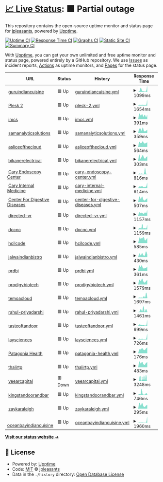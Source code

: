 # [📈 Live Status](https://jpleasants.github.io/plesk2): <!--live status--> **🟧 Partial outage**

This repository contains the open-source uptime monitor and status page for [jpleasants](https://jpleasants.github.io/plesk2), powered by [Upptime](https://github.com/upptime/upptime).

[![Uptime CI](https://github.com/jpleasants/plesk2/workflows/Uptime%20CI/badge.svg)](https://github.com/jpleasants/plesk2/actions?query=workflow%3A%22Uptime+CI%22)
[![Response Time CI](https://github.com/jpleasants/plesk2/workflows/Response%20Time%20CI/badge.svg)](https://github.com/jpleasants/plesk2/actions?query=workflow%3A%22Response+Time+CI%22)
[![Graphs CI](https://github.com/jpleasants/plesk2/workflows/Graphs%20CI/badge.svg)](https://github.com/jpleasants/plesk2/actions?query=workflow%3A%22Graphs+CI%22)
[![Static Site CI](https://github.com/jpleasants/plesk2/workflows/Static%20Site%20CI/badge.svg)](https://github.com/jpleasants/plesk2/actions?query=workflow%3A%22Static+Site+CI%22)
[![Summary CI](https://github.com/jpleasants/plesk2/workflows/Summary%20CI/badge.svg)](https://github.com/jpleasants/plesk2/actions?query=workflow%3A%22Summary+CI%22)

With [Upptime](https://upptime.js.org), you can get your own unlimited and free uptime monitor and status page, powered entirely by a GitHub repository. We use [Issues](https://github.com/jpleasants/plesk2/issues) as incident reports, [Actions](https://github.com/jpleasants/plesk2/actions) as uptime monitors, and [Pages](https://jpleasants.github.io/plesk2) for the status page.

<!--start: status pages-->
<!-- This summary is generated by Upptime (https://github.com/upptime/upptime) -->
<!-- Do not edit this manually, your changes will be overwritten -->
<!-- prettier-ignore -->
| URL | Status | History | Response Time | Uptime |
| --- | ------ | ------- | ------------- | ------ |
| <img alt="" src="https://icons.duckduckgo.com/ip3/guruindiancuisine.com.ico" height="13"> [guruindiancuisine](https://guruindiancuisine.com) | 🟩 Up | [guruindiancuisine.yml](https://github.com/jpleasants/plesk2/commits/HEAD/history/guruindiancuisine.yml) | <details><summary><img alt="Response time graph" src="./graphs/guruindiancuisine/response-time-week.png" height="20"> 1099ms</summary><br><a href="https://jpleasants.github.io/plesk2/history/guruindiancuisine"><img alt="Response time 454" src="https://img.shields.io/endpoint?url=https%3A%2F%2Fraw.githubusercontent.com%2Fjpleasants%2Fplesk2%2FHEAD%2Fapi%2Fguruindiancuisine%2Fresponse-time.json"></a><br><a href="https://jpleasants.github.io/plesk2/history/guruindiancuisine"><img alt="24-hour response time 3415" src="https://img.shields.io/endpoint?url=https%3A%2F%2Fraw.githubusercontent.com%2Fjpleasants%2Fplesk2%2FHEAD%2Fapi%2Fguruindiancuisine%2Fresponse-time-day.json"></a><br><a href="https://jpleasants.github.io/plesk2/history/guruindiancuisine"><img alt="7-day response time 1099" src="https://img.shields.io/endpoint?url=https%3A%2F%2Fraw.githubusercontent.com%2Fjpleasants%2Fplesk2%2FHEAD%2Fapi%2Fguruindiancuisine%2Fresponse-time-week.json"></a><br><a href="https://jpleasants.github.io/plesk2/history/guruindiancuisine"><img alt="30-day response time 532" src="https://img.shields.io/endpoint?url=https%3A%2F%2Fraw.githubusercontent.com%2Fjpleasants%2Fplesk2%2FHEAD%2Fapi%2Fguruindiancuisine%2Fresponse-time-month.json"></a><br><a href="https://jpleasants.github.io/plesk2/history/guruindiancuisine"><img alt="1-year response time 454" src="https://img.shields.io/endpoint?url=https%3A%2F%2Fraw.githubusercontent.com%2Fjpleasants%2Fplesk2%2FHEAD%2Fapi%2Fguruindiancuisine%2Fresponse-time-year.json"></a></details> | <details><summary><a href="https://jpleasants.github.io/plesk2/history/guruindiancuisine">100.00%</a></summary><a href="https://jpleasants.github.io/plesk2/history/guruindiancuisine"><img alt="All-time uptime 98.27%" src="https://img.shields.io/endpoint?url=https%3A%2F%2Fraw.githubusercontent.com%2Fjpleasants%2Fplesk2%2FHEAD%2Fapi%2Fguruindiancuisine%2Fuptime.json"></a><br><a href="https://jpleasants.github.io/plesk2/history/guruindiancuisine"><img alt="24-hour uptime 100.00%" src="https://img.shields.io/endpoint?url=https%3A%2F%2Fraw.githubusercontent.com%2Fjpleasants%2Fplesk2%2FHEAD%2Fapi%2Fguruindiancuisine%2Fuptime-day.json"></a><br><a href="https://jpleasants.github.io/plesk2/history/guruindiancuisine"><img alt="7-day uptime 100.00%" src="https://img.shields.io/endpoint?url=https%3A%2F%2Fraw.githubusercontent.com%2Fjpleasants%2Fplesk2%2FHEAD%2Fapi%2Fguruindiancuisine%2Fuptime-week.json"></a><br><a href="https://jpleasants.github.io/plesk2/history/guruindiancuisine"><img alt="30-day uptime 97.54%" src="https://img.shields.io/endpoint?url=https%3A%2F%2Fraw.githubusercontent.com%2Fjpleasants%2Fplesk2%2FHEAD%2Fapi%2Fguruindiancuisine%2Fuptime-month.json"></a><br><a href="https://jpleasants.github.io/plesk2/history/guruindiancuisine"><img alt="1-year uptime 98.27%" src="https://img.shields.io/endpoint?url=https%3A%2F%2Fraw.githubusercontent.com%2Fjpleasants%2Fplesk2%2FHEAD%2Fapi%2Fguruindiancuisine%2Fuptime-year.json"></a></details>
| <img alt="" src="https://icons.duckduckgo.com/ip3/plesk2.samitsolutions.com.ico" height="13"> [Plesk 2](https://plesk2.samitsolutions.com) | 🟩 Up | [plesk-2.yml](https://github.com/jpleasants/plesk2/commits/HEAD/history/plesk-2.yml) | <details><summary><img alt="Response time graph" src="./graphs/plesk-2/response-time-week.png" height="20"> 1654ms</summary><br><a href="https://jpleasants.github.io/plesk2/history/plesk-2"><img alt="Response time 623" src="https://img.shields.io/endpoint?url=https%3A%2F%2Fraw.githubusercontent.com%2Fjpleasants%2Fplesk2%2FHEAD%2Fapi%2Fplesk-2%2Fresponse-time.json"></a><br><a href="https://jpleasants.github.io/plesk2/history/plesk-2"><img alt="24-hour response time 7523" src="https://img.shields.io/endpoint?url=https%3A%2F%2Fraw.githubusercontent.com%2Fjpleasants%2Fplesk2%2FHEAD%2Fapi%2Fplesk-2%2Fresponse-time-day.json"></a><br><a href="https://jpleasants.github.io/plesk2/history/plesk-2"><img alt="7-day response time 1654" src="https://img.shields.io/endpoint?url=https%3A%2F%2Fraw.githubusercontent.com%2Fjpleasants%2Fplesk2%2FHEAD%2Fapi%2Fplesk-2%2Fresponse-time-week.json"></a><br><a href="https://jpleasants.github.io/plesk2/history/plesk-2"><img alt="30-day response time 918" src="https://img.shields.io/endpoint?url=https%3A%2F%2Fraw.githubusercontent.com%2Fjpleasants%2Fplesk2%2FHEAD%2Fapi%2Fplesk-2%2Fresponse-time-month.json"></a><br><a href="https://jpleasants.github.io/plesk2/history/plesk-2"><img alt="1-year response time 572" src="https://img.shields.io/endpoint?url=https%3A%2F%2Fraw.githubusercontent.com%2Fjpleasants%2Fplesk2%2FHEAD%2Fapi%2Fplesk-2%2Fresponse-time-year.json"></a></details> | <details><summary><a href="https://jpleasants.github.io/plesk2/history/plesk-2">100.00%</a></summary><a href="https://jpleasants.github.io/plesk2/history/plesk-2"><img alt="All-time uptime 98.71%" src="https://img.shields.io/endpoint?url=https%3A%2F%2Fraw.githubusercontent.com%2Fjpleasants%2Fplesk2%2FHEAD%2Fapi%2Fplesk-2%2Fuptime.json"></a><br><a href="https://jpleasants.github.io/plesk2/history/plesk-2"><img alt="24-hour uptime 100.00%" src="https://img.shields.io/endpoint?url=https%3A%2F%2Fraw.githubusercontent.com%2Fjpleasants%2Fplesk2%2FHEAD%2Fapi%2Fplesk-2%2Fuptime-day.json"></a><br><a href="https://jpleasants.github.io/plesk2/history/plesk-2"><img alt="7-day uptime 100.00%" src="https://img.shields.io/endpoint?url=https%3A%2F%2Fraw.githubusercontent.com%2Fjpleasants%2Fplesk2%2FHEAD%2Fapi%2Fplesk-2%2Fuptime-week.json"></a><br><a href="https://jpleasants.github.io/plesk2/history/plesk-2"><img alt="30-day uptime 97.54%" src="https://img.shields.io/endpoint?url=https%3A%2F%2Fraw.githubusercontent.com%2Fjpleasants%2Fplesk2%2FHEAD%2Fapi%2Fplesk-2%2Fuptime-month.json"></a><br><a href="https://jpleasants.github.io/plesk2/history/plesk-2"><img alt="1-year uptime 98.04%" src="https://img.shields.io/endpoint?url=https%3A%2F%2Fraw.githubusercontent.com%2Fjpleasants%2Fplesk2%2FHEAD%2Fapi%2Fplesk-2%2Fuptime-year.json"></a></details>
| <img alt="" src="https://icons.duckduckgo.com/ip3/imcs.sx.ico" height="13"> [imcs](https://imcs.sx) | 🟩 Up | [imcs.yml](https://github.com/jpleasants/plesk2/commits/HEAD/history/imcs.yml) | <details><summary><img alt="Response time graph" src="./graphs/imcs/response-time-week.png" height="20"> 391ms</summary><br><a href="https://jpleasants.github.io/plesk2/history/imcs"><img alt="Response time 933" src="https://img.shields.io/endpoint?url=https%3A%2F%2Fraw.githubusercontent.com%2Fjpleasants%2Fplesk2%2FHEAD%2Fapi%2Fimcs%2Fresponse-time.json"></a><br><a href="https://jpleasants.github.io/plesk2/history/imcs"><img alt="24-hour response time 449" src="https://img.shields.io/endpoint?url=https%3A%2F%2Fraw.githubusercontent.com%2Fjpleasants%2Fplesk2%2FHEAD%2Fapi%2Fimcs%2Fresponse-time-day.json"></a><br><a href="https://jpleasants.github.io/plesk2/history/imcs"><img alt="7-day response time 391" src="https://img.shields.io/endpoint?url=https%3A%2F%2Fraw.githubusercontent.com%2Fjpleasants%2Fplesk2%2FHEAD%2Fapi%2Fimcs%2Fresponse-time-week.json"></a><br><a href="https://jpleasants.github.io/plesk2/history/imcs"><img alt="30-day response time 514" src="https://img.shields.io/endpoint?url=https%3A%2F%2Fraw.githubusercontent.com%2Fjpleasants%2Fplesk2%2FHEAD%2Fapi%2Fimcs%2Fresponse-time-month.json"></a><br><a href="https://jpleasants.github.io/plesk2/history/imcs"><img alt="1-year response time 928" src="https://img.shields.io/endpoint?url=https%3A%2F%2Fraw.githubusercontent.com%2Fjpleasants%2Fplesk2%2FHEAD%2Fapi%2Fimcs%2Fresponse-time-year.json"></a></details> | <details><summary><a href="https://jpleasants.github.io/plesk2/history/imcs">100.00%</a></summary><a href="https://jpleasants.github.io/plesk2/history/imcs"><img alt="All-time uptime 99.23%" src="https://img.shields.io/endpoint?url=https%3A%2F%2Fraw.githubusercontent.com%2Fjpleasants%2Fplesk2%2FHEAD%2Fapi%2Fimcs%2Fuptime.json"></a><br><a href="https://jpleasants.github.io/plesk2/history/imcs"><img alt="24-hour uptime 100.00%" src="https://img.shields.io/endpoint?url=https%3A%2F%2Fraw.githubusercontent.com%2Fjpleasants%2Fplesk2%2FHEAD%2Fapi%2Fimcs%2Fuptime-day.json"></a><br><a href="https://jpleasants.github.io/plesk2/history/imcs"><img alt="7-day uptime 100.00%" src="https://img.shields.io/endpoint?url=https%3A%2F%2Fraw.githubusercontent.com%2Fjpleasants%2Fplesk2%2FHEAD%2Fapi%2Fimcs%2Fuptime-week.json"></a><br><a href="https://jpleasants.github.io/plesk2/history/imcs"><img alt="30-day uptime 100.00%" src="https://img.shields.io/endpoint?url=https%3A%2F%2Fraw.githubusercontent.com%2Fjpleasants%2Fplesk2%2FHEAD%2Fapi%2Fimcs%2Fuptime-month.json"></a><br><a href="https://jpleasants.github.io/plesk2/history/imcs"><img alt="1-year uptime 98.68%" src="https://img.shields.io/endpoint?url=https%3A%2F%2Fraw.githubusercontent.com%2Fjpleasants%2Fplesk2%2FHEAD%2Fapi%2Fimcs%2Fuptime-year.json"></a></details>
| <img alt="" src="https://icons.duckduckgo.com/ip3/samanalyticsolutions.com.ico" height="13"> [samanalyticsolutions](https://samanalyticsolutions.com) | 🟩 Up | [samanalyticsolutions.yml](https://github.com/jpleasants/plesk2/commits/HEAD/history/samanalyticsolutions.yml) | <details><summary><img alt="Response time graph" src="./graphs/samanalyticsolutions/response-time-week.png" height="20"> 359ms</summary><br><a href="https://jpleasants.github.io/plesk2/history/samanalyticsolutions"><img alt="Response time 351" src="https://img.shields.io/endpoint?url=https%3A%2F%2Fraw.githubusercontent.com%2Fjpleasants%2Fplesk2%2FHEAD%2Fapi%2Fsamanalyticsolutions%2Fresponse-time.json"></a><br><a href="https://jpleasants.github.io/plesk2/history/samanalyticsolutions"><img alt="24-hour response time 375" src="https://img.shields.io/endpoint?url=https%3A%2F%2Fraw.githubusercontent.com%2Fjpleasants%2Fplesk2%2FHEAD%2Fapi%2Fsamanalyticsolutions%2Fresponse-time-day.json"></a><br><a href="https://jpleasants.github.io/plesk2/history/samanalyticsolutions"><img alt="7-day response time 359" src="https://img.shields.io/endpoint?url=https%3A%2F%2Fraw.githubusercontent.com%2Fjpleasants%2Fplesk2%2FHEAD%2Fapi%2Fsamanalyticsolutions%2Fresponse-time-week.json"></a><br><a href="https://jpleasants.github.io/plesk2/history/samanalyticsolutions"><img alt="30-day response time 475" src="https://img.shields.io/endpoint?url=https%3A%2F%2Fraw.githubusercontent.com%2Fjpleasants%2Fplesk2%2FHEAD%2Fapi%2Fsamanalyticsolutions%2Fresponse-time-month.json"></a><br><a href="https://jpleasants.github.io/plesk2/history/samanalyticsolutions"><img alt="1-year response time 351" src="https://img.shields.io/endpoint?url=https%3A%2F%2Fraw.githubusercontent.com%2Fjpleasants%2Fplesk2%2FHEAD%2Fapi%2Fsamanalyticsolutions%2Fresponse-time-year.json"></a></details> | <details><summary><a href="https://jpleasants.github.io/plesk2/history/samanalyticsolutions">99.78%</a></summary><a href="https://jpleasants.github.io/plesk2/history/samanalyticsolutions"><img alt="All-time uptime 98.18%" src="https://img.shields.io/endpoint?url=https%3A%2F%2Fraw.githubusercontent.com%2Fjpleasants%2Fplesk2%2FHEAD%2Fapi%2Fsamanalyticsolutions%2Fuptime.json"></a><br><a href="https://jpleasants.github.io/plesk2/history/samanalyticsolutions"><img alt="24-hour uptime 100.00%" src="https://img.shields.io/endpoint?url=https%3A%2F%2Fraw.githubusercontent.com%2Fjpleasants%2Fplesk2%2FHEAD%2Fapi%2Fsamanalyticsolutions%2Fuptime-day.json"></a><br><a href="https://jpleasants.github.io/plesk2/history/samanalyticsolutions"><img alt="7-day uptime 99.78%" src="https://img.shields.io/endpoint?url=https%3A%2F%2Fraw.githubusercontent.com%2Fjpleasants%2Fplesk2%2FHEAD%2Fapi%2Fsamanalyticsolutions%2Fuptime-week.json"></a><br><a href="https://jpleasants.github.io/plesk2/history/samanalyticsolutions"><img alt="30-day uptime 97.49%" src="https://img.shields.io/endpoint?url=https%3A%2F%2Fraw.githubusercontent.com%2Fjpleasants%2Fplesk2%2FHEAD%2Fapi%2Fsamanalyticsolutions%2Fuptime-month.json"></a><br><a href="https://jpleasants.github.io/plesk2/history/samanalyticsolutions"><img alt="1-year uptime 98.18%" src="https://img.shields.io/endpoint?url=https%3A%2F%2Fraw.githubusercontent.com%2Fjpleasants%2Fplesk2%2FHEAD%2Fapi%2Fsamanalyticsolutions%2Fuptime-year.json"></a></details>
| <img alt="" src="https://icons.duckduckgo.com/ip3/asliceofthecloud.com.ico" height="13"> [asliceofthecloud](https://asliceofthecloud.com) | 🟩 Up | [asliceofthecloud.yml](https://github.com/jpleasants/plesk2/commits/HEAD/history/asliceofthecloud.yml) | <details><summary><img alt="Response time graph" src="./graphs/asliceofthecloud/response-time-week.png" height="20"> 564ms</summary><br><a href="https://jpleasants.github.io/plesk2/history/asliceofthecloud"><img alt="Response time 666" src="https://img.shields.io/endpoint?url=https%3A%2F%2Fraw.githubusercontent.com%2Fjpleasants%2Fplesk2%2FHEAD%2Fapi%2Fasliceofthecloud%2Fresponse-time.json"></a><br><a href="https://jpleasants.github.io/plesk2/history/asliceofthecloud"><img alt="24-hour response time 621" src="https://img.shields.io/endpoint?url=https%3A%2F%2Fraw.githubusercontent.com%2Fjpleasants%2Fplesk2%2FHEAD%2Fapi%2Fasliceofthecloud%2Fresponse-time-day.json"></a><br><a href="https://jpleasants.github.io/plesk2/history/asliceofthecloud"><img alt="7-day response time 564" src="https://img.shields.io/endpoint?url=https%3A%2F%2Fraw.githubusercontent.com%2Fjpleasants%2Fplesk2%2FHEAD%2Fapi%2Fasliceofthecloud%2Fresponse-time-week.json"></a><br><a href="https://jpleasants.github.io/plesk2/history/asliceofthecloud"><img alt="30-day response time 567" src="https://img.shields.io/endpoint?url=https%3A%2F%2Fraw.githubusercontent.com%2Fjpleasants%2Fplesk2%2FHEAD%2Fapi%2Fasliceofthecloud%2Fresponse-time-month.json"></a><br><a href="https://jpleasants.github.io/plesk2/history/asliceofthecloud"><img alt="1-year response time 666" src="https://img.shields.io/endpoint?url=https%3A%2F%2Fraw.githubusercontent.com%2Fjpleasants%2Fplesk2%2FHEAD%2Fapi%2Fasliceofthecloud%2Fresponse-time-year.json"></a></details> | <details><summary><a href="https://jpleasants.github.io/plesk2/history/asliceofthecloud">99.85%</a></summary><a href="https://jpleasants.github.io/plesk2/history/asliceofthecloud"><img alt="All-time uptime 98.20%" src="https://img.shields.io/endpoint?url=https%3A%2F%2Fraw.githubusercontent.com%2Fjpleasants%2Fplesk2%2FHEAD%2Fapi%2Fasliceofthecloud%2Fuptime.json"></a><br><a href="https://jpleasants.github.io/plesk2/history/asliceofthecloud"><img alt="24-hour uptime 100.00%" src="https://img.shields.io/endpoint?url=https%3A%2F%2Fraw.githubusercontent.com%2Fjpleasants%2Fplesk2%2FHEAD%2Fapi%2Fasliceofthecloud%2Fuptime-day.json"></a><br><a href="https://jpleasants.github.io/plesk2/history/asliceofthecloud"><img alt="7-day uptime 99.85%" src="https://img.shields.io/endpoint?url=https%3A%2F%2Fraw.githubusercontent.com%2Fjpleasants%2Fplesk2%2FHEAD%2Fapi%2Fasliceofthecloud%2Fuptime-week.json"></a><br><a href="https://jpleasants.github.io/plesk2/history/asliceofthecloud"><img alt="30-day uptime 97.51%" src="https://img.shields.io/endpoint?url=https%3A%2F%2Fraw.githubusercontent.com%2Fjpleasants%2Fplesk2%2FHEAD%2Fapi%2Fasliceofthecloud%2Fuptime-month.json"></a><br><a href="https://jpleasants.github.io/plesk2/history/asliceofthecloud"><img alt="1-year uptime 98.20%" src="https://img.shields.io/endpoint?url=https%3A%2F%2Fraw.githubusercontent.com%2Fjpleasants%2Fplesk2%2FHEAD%2Fapi%2Fasliceofthecloud%2Fuptime-year.json"></a></details>
| <img alt="" src="https://icons.duckduckgo.com/ip3/bikanerelectrical.com.ico" height="13"> [bikanerelectrical](https://bikanerelectrical.com) | 🟩 Up | [bikanerelectrical.yml](https://github.com/jpleasants/plesk2/commits/HEAD/history/bikanerelectrical.yml) | <details><summary><img alt="Response time graph" src="./graphs/bikanerelectrical/response-time-week.png" height="20"> 303ms</summary><br><a href="https://jpleasants.github.io/plesk2/history/bikanerelectrical"><img alt="Response time 254" src="https://img.shields.io/endpoint?url=https%3A%2F%2Fraw.githubusercontent.com%2Fjpleasants%2Fplesk2%2FHEAD%2Fapi%2Fbikanerelectrical%2Fresponse-time.json"></a><br><a href="https://jpleasants.github.io/plesk2/history/bikanerelectrical"><img alt="24-hour response time 358" src="https://img.shields.io/endpoint?url=https%3A%2F%2Fraw.githubusercontent.com%2Fjpleasants%2Fplesk2%2FHEAD%2Fapi%2Fbikanerelectrical%2Fresponse-time-day.json"></a><br><a href="https://jpleasants.github.io/plesk2/history/bikanerelectrical"><img alt="7-day response time 303" src="https://img.shields.io/endpoint?url=https%3A%2F%2Fraw.githubusercontent.com%2Fjpleasants%2Fplesk2%2FHEAD%2Fapi%2Fbikanerelectrical%2Fresponse-time-week.json"></a><br><a href="https://jpleasants.github.io/plesk2/history/bikanerelectrical"><img alt="30-day response time 432" src="https://img.shields.io/endpoint?url=https%3A%2F%2Fraw.githubusercontent.com%2Fjpleasants%2Fplesk2%2FHEAD%2Fapi%2Fbikanerelectrical%2Fresponse-time-month.json"></a><br><a href="https://jpleasants.github.io/plesk2/history/bikanerelectrical"><img alt="1-year response time 254" src="https://img.shields.io/endpoint?url=https%3A%2F%2Fraw.githubusercontent.com%2Fjpleasants%2Fplesk2%2FHEAD%2Fapi%2Fbikanerelectrical%2Fresponse-time-year.json"></a></details> | <details><summary><a href="https://jpleasants.github.io/plesk2/history/bikanerelectrical">100.00%</a></summary><a href="https://jpleasants.github.io/plesk2/history/bikanerelectrical"><img alt="All-time uptime 95.54%" src="https://img.shields.io/endpoint?url=https%3A%2F%2Fraw.githubusercontent.com%2Fjpleasants%2Fplesk2%2FHEAD%2Fapi%2Fbikanerelectrical%2Fuptime.json"></a><br><a href="https://jpleasants.github.io/plesk2/history/bikanerelectrical"><img alt="24-hour uptime 100.00%" src="https://img.shields.io/endpoint?url=https%3A%2F%2Fraw.githubusercontent.com%2Fjpleasants%2Fplesk2%2FHEAD%2Fapi%2Fbikanerelectrical%2Fuptime-day.json"></a><br><a href="https://jpleasants.github.io/plesk2/history/bikanerelectrical"><img alt="7-day uptime 100.00%" src="https://img.shields.io/endpoint?url=https%3A%2F%2Fraw.githubusercontent.com%2Fjpleasants%2Fplesk2%2FHEAD%2Fapi%2Fbikanerelectrical%2Fuptime-week.json"></a><br><a href="https://jpleasants.github.io/plesk2/history/bikanerelectrical"><img alt="30-day uptime 97.54%" src="https://img.shields.io/endpoint?url=https%3A%2F%2Fraw.githubusercontent.com%2Fjpleasants%2Fplesk2%2FHEAD%2Fapi%2Fbikanerelectrical%2Fuptime-month.json"></a><br><a href="https://jpleasants.github.io/plesk2/history/bikanerelectrical"><img alt="1-year uptime 95.54%" src="https://img.shields.io/endpoint?url=https%3A%2F%2Fraw.githubusercontent.com%2Fjpleasants%2Fplesk2%2FHEAD%2Fapi%2Fbikanerelectrical%2Fuptime-year.json"></a></details>
| <img alt="" src="https://icons.duckduckgo.com/ip3/caryendoscopycenter.com.ico" height="13"> [Cary Endoscopy Center](https://caryendoscopycenter.com) | 🟩 Up | [cary-endoscopy-center.yml](https://github.com/jpleasants/plesk2/commits/HEAD/history/cary-endoscopy-center.yml) | <details><summary><img alt="Response time graph" src="./graphs/cary-endoscopy-center/response-time-week.png" height="20"> 816ms</summary><br><a href="https://jpleasants.github.io/plesk2/history/cary-endoscopy-center"><img alt="Response time 596" src="https://img.shields.io/endpoint?url=https%3A%2F%2Fraw.githubusercontent.com%2Fjpleasants%2Fplesk2%2FHEAD%2Fapi%2Fcary-endoscopy-center%2Fresponse-time.json"></a><br><a href="https://jpleasants.github.io/plesk2/history/cary-endoscopy-center"><img alt="24-hour response time 338" src="https://img.shields.io/endpoint?url=https%3A%2F%2Fraw.githubusercontent.com%2Fjpleasants%2Fplesk2%2FHEAD%2Fapi%2Fcary-endoscopy-center%2Fresponse-time-day.json"></a><br><a href="https://jpleasants.github.io/plesk2/history/cary-endoscopy-center"><img alt="7-day response time 816" src="https://img.shields.io/endpoint?url=https%3A%2F%2Fraw.githubusercontent.com%2Fjpleasants%2Fplesk2%2FHEAD%2Fapi%2Fcary-endoscopy-center%2Fresponse-time-week.json"></a><br><a href="https://jpleasants.github.io/plesk2/history/cary-endoscopy-center"><img alt="30-day response time 476" src="https://img.shields.io/endpoint?url=https%3A%2F%2Fraw.githubusercontent.com%2Fjpleasants%2Fplesk2%2FHEAD%2Fapi%2Fcary-endoscopy-center%2Fresponse-time-month.json"></a><br><a href="https://jpleasants.github.io/plesk2/history/cary-endoscopy-center"><img alt="1-year response time 537" src="https://img.shields.io/endpoint?url=https%3A%2F%2Fraw.githubusercontent.com%2Fjpleasants%2Fplesk2%2FHEAD%2Fapi%2Fcary-endoscopy-center%2Fresponse-time-year.json"></a></details> | <details><summary><a href="https://jpleasants.github.io/plesk2/history/cary-endoscopy-center">100.00%</a></summary><a href="https://jpleasants.github.io/plesk2/history/cary-endoscopy-center"><img alt="All-time uptime 85.46%" src="https://img.shields.io/endpoint?url=https%3A%2F%2Fraw.githubusercontent.com%2Fjpleasants%2Fplesk2%2FHEAD%2Fapi%2Fcary-endoscopy-center%2Fuptime.json"></a><br><a href="https://jpleasants.github.io/plesk2/history/cary-endoscopy-center"><img alt="24-hour uptime 100.00%" src="https://img.shields.io/endpoint?url=https%3A%2F%2Fraw.githubusercontent.com%2Fjpleasants%2Fplesk2%2FHEAD%2Fapi%2Fcary-endoscopy-center%2Fuptime-day.json"></a><br><a href="https://jpleasants.github.io/plesk2/history/cary-endoscopy-center"><img alt="7-day uptime 100.00%" src="https://img.shields.io/endpoint?url=https%3A%2F%2Fraw.githubusercontent.com%2Fjpleasants%2Fplesk2%2FHEAD%2Fapi%2Fcary-endoscopy-center%2Fuptime-week.json"></a><br><a href="https://jpleasants.github.io/plesk2/history/cary-endoscopy-center"><img alt="30-day uptime 97.51%" src="https://img.shields.io/endpoint?url=https%3A%2F%2Fraw.githubusercontent.com%2Fjpleasants%2Fplesk2%2FHEAD%2Fapi%2Fcary-endoscopy-center%2Fuptime-month.json"></a><br><a href="https://jpleasants.github.io/plesk2/history/cary-endoscopy-center"><img alt="1-year uptime 89.04%" src="https://img.shields.io/endpoint?url=https%3A%2F%2Fraw.githubusercontent.com%2Fjpleasants%2Fplesk2%2FHEAD%2Fapi%2Fcary-endoscopy-center%2Fuptime-year.json"></a></details>
| <img alt="" src="https://icons.duckduckgo.com/ip3/caryinternalmedicine.com.ico" height="13"> [Cary Internal Medicine](https://caryinternalmedicine.com) | 🟩 Up | [cary-internal-medicine.yml](https://github.com/jpleasants/plesk2/commits/HEAD/history/cary-internal-medicine.yml) | <details><summary><img alt="Response time graph" src="./graphs/cary-internal-medicine/response-time-week.png" height="20"> 614ms</summary><br><a href="https://jpleasants.github.io/plesk2/history/cary-internal-medicine"><img alt="Response time 493" src="https://img.shields.io/endpoint?url=https%3A%2F%2Fraw.githubusercontent.com%2Fjpleasants%2Fplesk2%2FHEAD%2Fapi%2Fcary-internal-medicine%2Fresponse-time.json"></a><br><a href="https://jpleasants.github.io/plesk2/history/cary-internal-medicine"><img alt="24-hour response time 1389" src="https://img.shields.io/endpoint?url=https%3A%2F%2Fraw.githubusercontent.com%2Fjpleasants%2Fplesk2%2FHEAD%2Fapi%2Fcary-internal-medicine%2Fresponse-time-day.json"></a><br><a href="https://jpleasants.github.io/plesk2/history/cary-internal-medicine"><img alt="7-day response time 614" src="https://img.shields.io/endpoint?url=https%3A%2F%2Fraw.githubusercontent.com%2Fjpleasants%2Fplesk2%2FHEAD%2Fapi%2Fcary-internal-medicine%2Fresponse-time-week.json"></a><br><a href="https://jpleasants.github.io/plesk2/history/cary-internal-medicine"><img alt="30-day response time 391" src="https://img.shields.io/endpoint?url=https%3A%2F%2Fraw.githubusercontent.com%2Fjpleasants%2Fplesk2%2FHEAD%2Fapi%2Fcary-internal-medicine%2Fresponse-time-month.json"></a><br><a href="https://jpleasants.github.io/plesk2/history/cary-internal-medicine"><img alt="1-year response time 434" src="https://img.shields.io/endpoint?url=https%3A%2F%2Fraw.githubusercontent.com%2Fjpleasants%2Fplesk2%2FHEAD%2Fapi%2Fcary-internal-medicine%2Fresponse-time-year.json"></a></details> | <details><summary><a href="https://jpleasants.github.io/plesk2/history/cary-internal-medicine">99.81%</a></summary><a href="https://jpleasants.github.io/plesk2/history/cary-internal-medicine"><img alt="All-time uptime 95.02%" src="https://img.shields.io/endpoint?url=https%3A%2F%2Fraw.githubusercontent.com%2Fjpleasants%2Fplesk2%2FHEAD%2Fapi%2Fcary-internal-medicine%2Fuptime.json"></a><br><a href="https://jpleasants.github.io/plesk2/history/cary-internal-medicine"><img alt="24-hour uptime 98.65%" src="https://img.shields.io/endpoint?url=https%3A%2F%2Fraw.githubusercontent.com%2Fjpleasants%2Fplesk2%2FHEAD%2Fapi%2Fcary-internal-medicine%2Fuptime-day.json"></a><br><a href="https://jpleasants.github.io/plesk2/history/cary-internal-medicine"><img alt="7-day uptime 99.81%" src="https://img.shields.io/endpoint?url=https%3A%2F%2Fraw.githubusercontent.com%2Fjpleasants%2Fplesk2%2FHEAD%2Fapi%2Fcary-internal-medicine%2Fuptime-week.json"></a><br><a href="https://jpleasants.github.io/plesk2/history/cary-internal-medicine"><img alt="30-day uptime 97.50%" src="https://img.shields.io/endpoint?url=https%3A%2F%2Fraw.githubusercontent.com%2Fjpleasants%2Fplesk2%2FHEAD%2Fapi%2Fcary-internal-medicine%2Fuptime-month.json"></a><br><a href="https://jpleasants.github.io/plesk2/history/cary-internal-medicine"><img alt="1-year uptime 99.31%" src="https://img.shields.io/endpoint?url=https%3A%2F%2Fraw.githubusercontent.com%2Fjpleasants%2Fplesk2%2FHEAD%2Fapi%2Fcary-internal-medicine%2Fuptime-year.json"></a></details>
| <img alt="" src="https://icons.duckduckgo.com/ip3/null.ico" height="13"> [Center For Digestive Diseases](centerfordigestivediseases.com) | 🟩 Up | [center-for-digestive-diseases.yml](https://github.com/jpleasants/plesk2/commits/HEAD/history/center-for-digestive-diseases.yml) | <details><summary><img alt="Response time graph" src="./graphs/center-for-digestive-diseases/response-time-week.png" height="20"> 507ms</summary><br><a href="https://jpleasants.github.io/plesk2/history/center-for-digestive-diseases"><img alt="Response time 1085" src="https://img.shields.io/endpoint?url=https%3A%2F%2Fraw.githubusercontent.com%2Fjpleasants%2Fplesk2%2FHEAD%2Fapi%2Fcenter-for-digestive-diseases%2Fresponse-time.json"></a><br><a href="https://jpleasants.github.io/plesk2/history/center-for-digestive-diseases"><img alt="24-hour response time 555" src="https://img.shields.io/endpoint?url=https%3A%2F%2Fraw.githubusercontent.com%2Fjpleasants%2Fplesk2%2FHEAD%2Fapi%2Fcenter-for-digestive-diseases%2Fresponse-time-day.json"></a><br><a href="https://jpleasants.github.io/plesk2/history/center-for-digestive-diseases"><img alt="7-day response time 507" src="https://img.shields.io/endpoint?url=https%3A%2F%2Fraw.githubusercontent.com%2Fjpleasants%2Fplesk2%2FHEAD%2Fapi%2Fcenter-for-digestive-diseases%2Fresponse-time-week.json"></a><br><a href="https://jpleasants.github.io/plesk2/history/center-for-digestive-diseases"><img alt="30-day response time 760" src="https://img.shields.io/endpoint?url=https%3A%2F%2Fraw.githubusercontent.com%2Fjpleasants%2Fplesk2%2FHEAD%2Fapi%2Fcenter-for-digestive-diseases%2Fresponse-time-month.json"></a><br><a href="https://jpleasants.github.io/plesk2/history/center-for-digestive-diseases"><img alt="1-year response time 1158" src="https://img.shields.io/endpoint?url=https%3A%2F%2Fraw.githubusercontent.com%2Fjpleasants%2Fplesk2%2FHEAD%2Fapi%2Fcenter-for-digestive-diseases%2Fresponse-time-year.json"></a></details> | <details><summary><a href="https://jpleasants.github.io/plesk2/history/center-for-digestive-diseases">100.00%</a></summary><a href="https://jpleasants.github.io/plesk2/history/center-for-digestive-diseases"><img alt="All-time uptime 96.02%" src="https://img.shields.io/endpoint?url=https%3A%2F%2Fraw.githubusercontent.com%2Fjpleasants%2Fplesk2%2FHEAD%2Fapi%2Fcenter-for-digestive-diseases%2Fuptime.json"></a><br><a href="https://jpleasants.github.io/plesk2/history/center-for-digestive-diseases"><img alt="24-hour uptime 100.00%" src="https://img.shields.io/endpoint?url=https%3A%2F%2Fraw.githubusercontent.com%2Fjpleasants%2Fplesk2%2FHEAD%2Fapi%2Fcenter-for-digestive-diseases%2Fuptime-day.json"></a><br><a href="https://jpleasants.github.io/plesk2/history/center-for-digestive-diseases"><img alt="7-day uptime 100.00%" src="https://img.shields.io/endpoint?url=https%3A%2F%2Fraw.githubusercontent.com%2Fjpleasants%2Fplesk2%2FHEAD%2Fapi%2Fcenter-for-digestive-diseases%2Fuptime-week.json"></a><br><a href="https://jpleasants.github.io/plesk2/history/center-for-digestive-diseases"><img alt="30-day uptime 100.00%" src="https://img.shields.io/endpoint?url=https%3A%2F%2Fraw.githubusercontent.com%2Fjpleasants%2Fplesk2%2FHEAD%2Fapi%2Fcenter-for-digestive-diseases%2Fuptime-month.json"></a><br><a href="https://jpleasants.github.io/plesk2/history/center-for-digestive-diseases"><img alt="1-year uptime 99.10%" src="https://img.shields.io/endpoint?url=https%3A%2F%2Fraw.githubusercontent.com%2Fjpleasants%2Fplesk2%2FHEAD%2Fapi%2Fcenter-for-digestive-diseases%2Fuptime-year.json"></a></details>
| <img alt="" src="https://icons.duckduckgo.com/ip3/directed-vr.com.ico" height="13"> [directed-vr](https://directed-vr.com) | 🟩 Up | [directed-vr.yml](https://github.com/jpleasants/plesk2/commits/HEAD/history/directed-vr.yml) | <details><summary><img alt="Response time graph" src="./graphs/directed-vr/response-time-week.png" height="20"> 1157ms</summary><br><a href="https://jpleasants.github.io/plesk2/history/directed-vr"><img alt="Response time 630" src="https://img.shields.io/endpoint?url=https%3A%2F%2Fraw.githubusercontent.com%2Fjpleasants%2Fplesk2%2FHEAD%2Fapi%2Fdirected-vr%2Fresponse-time.json"></a><br><a href="https://jpleasants.github.io/plesk2/history/directed-vr"><img alt="24-hour response time 3367" src="https://img.shields.io/endpoint?url=https%3A%2F%2Fraw.githubusercontent.com%2Fjpleasants%2Fplesk2%2FHEAD%2Fapi%2Fdirected-vr%2Fresponse-time-day.json"></a><br><a href="https://jpleasants.github.io/plesk2/history/directed-vr"><img alt="7-day response time 1157" src="https://img.shields.io/endpoint?url=https%3A%2F%2Fraw.githubusercontent.com%2Fjpleasants%2Fplesk2%2FHEAD%2Fapi%2Fdirected-vr%2Fresponse-time-week.json"></a><br><a href="https://jpleasants.github.io/plesk2/history/directed-vr"><img alt="30-day response time 851" src="https://img.shields.io/endpoint?url=https%3A%2F%2Fraw.githubusercontent.com%2Fjpleasants%2Fplesk2%2FHEAD%2Fapi%2Fdirected-vr%2Fresponse-time-month.json"></a><br><a href="https://jpleasants.github.io/plesk2/history/directed-vr"><img alt="1-year response time 536" src="https://img.shields.io/endpoint?url=https%3A%2F%2Fraw.githubusercontent.com%2Fjpleasants%2Fplesk2%2FHEAD%2Fapi%2Fdirected-vr%2Fresponse-time-year.json"></a></details> | <details><summary><a href="https://jpleasants.github.io/plesk2/history/directed-vr">99.82%</a></summary><a href="https://jpleasants.github.io/plesk2/history/directed-vr"><img alt="All-time uptime 75.94%" src="https://img.shields.io/endpoint?url=https%3A%2F%2Fraw.githubusercontent.com%2Fjpleasants%2Fplesk2%2FHEAD%2Fapi%2Fdirected-vr%2Fuptime.json"></a><br><a href="https://jpleasants.github.io/plesk2/history/directed-vr"><img alt="24-hour uptime 98.77%" src="https://img.shields.io/endpoint?url=https%3A%2F%2Fraw.githubusercontent.com%2Fjpleasants%2Fplesk2%2FHEAD%2Fapi%2Fdirected-vr%2Fuptime-day.json"></a><br><a href="https://jpleasants.github.io/plesk2/history/directed-vr"><img alt="7-day uptime 99.82%" src="https://img.shields.io/endpoint?url=https%3A%2F%2Fraw.githubusercontent.com%2Fjpleasants%2Fplesk2%2FHEAD%2Fapi%2Fdirected-vr%2Fuptime-week.json"></a><br><a href="https://jpleasants.github.io/plesk2/history/directed-vr"><img alt="30-day uptime 97.53%" src="https://img.shields.io/endpoint?url=https%3A%2F%2Fraw.githubusercontent.com%2Fjpleasants%2Fplesk2%2FHEAD%2Fapi%2Fdirected-vr%2Fuptime-month.json"></a><br><a href="https://jpleasants.github.io/plesk2/history/directed-vr"><img alt="1-year uptime 98.25%" src="https://img.shields.io/endpoint?url=https%3A%2F%2Fraw.githubusercontent.com%2Fjpleasants%2Fplesk2%2FHEAD%2Fapi%2Fdirected-vr%2Fuptime-year.json"></a></details>
| <img alt="" src="https://icons.duckduckgo.com/ip3/docnc.org.ico" height="13"> [docnc](https://docnc.org) | 🟩 Up | [docnc.yml](https://github.com/jpleasants/plesk2/commits/HEAD/history/docnc.yml) | <details><summary><img alt="Response time graph" src="./graphs/docnc/response-time-week.png" height="20"> 1159ms</summary><br><a href="https://jpleasants.github.io/plesk2/history/docnc"><img alt="Response time 567" src="https://img.shields.io/endpoint?url=https%3A%2F%2Fraw.githubusercontent.com%2Fjpleasants%2Fplesk2%2FHEAD%2Fapi%2Fdocnc%2Fresponse-time.json"></a><br><a href="https://jpleasants.github.io/plesk2/history/docnc"><img alt="24-hour response time 2678" src="https://img.shields.io/endpoint?url=https%3A%2F%2Fraw.githubusercontent.com%2Fjpleasants%2Fplesk2%2FHEAD%2Fapi%2Fdocnc%2Fresponse-time-day.json"></a><br><a href="https://jpleasants.github.io/plesk2/history/docnc"><img alt="7-day response time 1159" src="https://img.shields.io/endpoint?url=https%3A%2F%2Fraw.githubusercontent.com%2Fjpleasants%2Fplesk2%2FHEAD%2Fapi%2Fdocnc%2Fresponse-time-week.json"></a><br><a href="https://jpleasants.github.io/plesk2/history/docnc"><img alt="30-day response time 677" src="https://img.shields.io/endpoint?url=https%3A%2F%2Fraw.githubusercontent.com%2Fjpleasants%2Fplesk2%2FHEAD%2Fapi%2Fdocnc%2Fresponse-time-month.json"></a><br><a href="https://jpleasants.github.io/plesk2/history/docnc"><img alt="1-year response time 567" src="https://img.shields.io/endpoint?url=https%3A%2F%2Fraw.githubusercontent.com%2Fjpleasants%2Fplesk2%2FHEAD%2Fapi%2Fdocnc%2Fresponse-time-year.json"></a></details> | <details><summary><a href="https://jpleasants.github.io/plesk2/history/docnc">100.00%</a></summary><a href="https://jpleasants.github.io/plesk2/history/docnc"><img alt="All-time uptime 97.83%" src="https://img.shields.io/endpoint?url=https%3A%2F%2Fraw.githubusercontent.com%2Fjpleasants%2Fplesk2%2FHEAD%2Fapi%2Fdocnc%2Fuptime.json"></a><br><a href="https://jpleasants.github.io/plesk2/history/docnc"><img alt="24-hour uptime 100.00%" src="https://img.shields.io/endpoint?url=https%3A%2F%2Fraw.githubusercontent.com%2Fjpleasants%2Fplesk2%2FHEAD%2Fapi%2Fdocnc%2Fuptime-day.json"></a><br><a href="https://jpleasants.github.io/plesk2/history/docnc"><img alt="7-day uptime 100.00%" src="https://img.shields.io/endpoint?url=https%3A%2F%2Fraw.githubusercontent.com%2Fjpleasants%2Fplesk2%2FHEAD%2Fapi%2Fdocnc%2Fuptime-week.json"></a><br><a href="https://jpleasants.github.io/plesk2/history/docnc"><img alt="30-day uptime 97.43%" src="https://img.shields.io/endpoint?url=https%3A%2F%2Fraw.githubusercontent.com%2Fjpleasants%2Fplesk2%2FHEAD%2Fapi%2Fdocnc%2Fuptime-month.json"></a><br><a href="https://jpleasants.github.io/plesk2/history/docnc"><img alt="1-year uptime 97.83%" src="https://img.shields.io/endpoint?url=https%3A%2F%2Fraw.githubusercontent.com%2Fjpleasants%2Fplesk2%2FHEAD%2Fapi%2Fdocnc%2Fuptime-year.json"></a></details>
| <img alt="" src="https://icons.duckduckgo.com/ip3/hcilcode.com.ico" height="13"> [hcilcode](https://hcilcode.com) | 🟩 Up | [hcilcode.yml](https://github.com/jpleasants/plesk2/commits/HEAD/history/hcilcode.yml) | <details><summary><img alt="Response time graph" src="./graphs/hcilcode/response-time-week.png" height="20"> 585ms</summary><br><a href="https://jpleasants.github.io/plesk2/history/hcilcode"><img alt="Response time 578" src="https://img.shields.io/endpoint?url=https%3A%2F%2Fraw.githubusercontent.com%2Fjpleasants%2Fplesk2%2FHEAD%2Fapi%2Fhcilcode%2Fresponse-time.json"></a><br><a href="https://jpleasants.github.io/plesk2/history/hcilcode"><img alt="24-hour response time 667" src="https://img.shields.io/endpoint?url=https%3A%2F%2Fraw.githubusercontent.com%2Fjpleasants%2Fplesk2%2FHEAD%2Fapi%2Fhcilcode%2Fresponse-time-day.json"></a><br><a href="https://jpleasants.github.io/plesk2/history/hcilcode"><img alt="7-day response time 585" src="https://img.shields.io/endpoint?url=https%3A%2F%2Fraw.githubusercontent.com%2Fjpleasants%2Fplesk2%2FHEAD%2Fapi%2Fhcilcode%2Fresponse-time-week.json"></a><br><a href="https://jpleasants.github.io/plesk2/history/hcilcode"><img alt="30-day response time 824" src="https://img.shields.io/endpoint?url=https%3A%2F%2Fraw.githubusercontent.com%2Fjpleasants%2Fplesk2%2FHEAD%2Fapi%2Fhcilcode%2Fresponse-time-month.json"></a><br><a href="https://jpleasants.github.io/plesk2/history/hcilcode"><img alt="1-year response time 540" src="https://img.shields.io/endpoint?url=https%3A%2F%2Fraw.githubusercontent.com%2Fjpleasants%2Fplesk2%2FHEAD%2Fapi%2Fhcilcode%2Fresponse-time-year.json"></a></details> | <details><summary><a href="https://jpleasants.github.io/plesk2/history/hcilcode">100.00%</a></summary><a href="https://jpleasants.github.io/plesk2/history/hcilcode"><img alt="All-time uptime 98.16%" src="https://img.shields.io/endpoint?url=https%3A%2F%2Fraw.githubusercontent.com%2Fjpleasants%2Fplesk2%2FHEAD%2Fapi%2Fhcilcode%2Fuptime.json"></a><br><a href="https://jpleasants.github.io/plesk2/history/hcilcode"><img alt="24-hour uptime 100.00%" src="https://img.shields.io/endpoint?url=https%3A%2F%2Fraw.githubusercontent.com%2Fjpleasants%2Fplesk2%2FHEAD%2Fapi%2Fhcilcode%2Fuptime-day.json"></a><br><a href="https://jpleasants.github.io/plesk2/history/hcilcode"><img alt="7-day uptime 100.00%" src="https://img.shields.io/endpoint?url=https%3A%2F%2Fraw.githubusercontent.com%2Fjpleasants%2Fplesk2%2FHEAD%2Fapi%2Fhcilcode%2Fuptime-week.json"></a><br><a href="https://jpleasants.github.io/plesk2/history/hcilcode"><img alt="30-day uptime 97.54%" src="https://img.shields.io/endpoint?url=https%3A%2F%2Fraw.githubusercontent.com%2Fjpleasants%2Fplesk2%2FHEAD%2Fapi%2Fhcilcode%2Fuptime-month.json"></a><br><a href="https://jpleasants.github.io/plesk2/history/hcilcode"><img alt="1-year uptime 98.16%" src="https://img.shields.io/endpoint?url=https%3A%2F%2Fraw.githubusercontent.com%2Fjpleasants%2Fplesk2%2FHEAD%2Fapi%2Fhcilcode%2Fuptime-year.json"></a></details>
| <img alt="" src="https://icons.duckduckgo.com/ip3/jalwaindianbistro.com.ico" height="13"> [jalwaindianbistro](https://jalwaindianbistro.com) | 🟩 Up | [jalwaindianbistro.yml](https://github.com/jpleasants/plesk2/commits/HEAD/history/jalwaindianbistro.yml) | <details><summary><img alt="Response time graph" src="./graphs/jalwaindianbistro/response-time-week.png" height="20"> 430ms</summary><br><a href="https://jpleasants.github.io/plesk2/history/jalwaindianbistro"><img alt="Response time 279" src="https://img.shields.io/endpoint?url=https%3A%2F%2Fraw.githubusercontent.com%2Fjpleasants%2Fplesk2%2FHEAD%2Fapi%2Fjalwaindianbistro%2Fresponse-time.json"></a><br><a href="https://jpleasants.github.io/plesk2/history/jalwaindianbistro"><img alt="24-hour response time 358" src="https://img.shields.io/endpoint?url=https%3A%2F%2Fraw.githubusercontent.com%2Fjpleasants%2Fplesk2%2FHEAD%2Fapi%2Fjalwaindianbistro%2Fresponse-time-day.json"></a><br><a href="https://jpleasants.github.io/plesk2/history/jalwaindianbistro"><img alt="7-day response time 430" src="https://img.shields.io/endpoint?url=https%3A%2F%2Fraw.githubusercontent.com%2Fjpleasants%2Fplesk2%2FHEAD%2Fapi%2Fjalwaindianbistro%2Fresponse-time-week.json"></a><br><a href="https://jpleasants.github.io/plesk2/history/jalwaindianbistro"><img alt="30-day response time 313" src="https://img.shields.io/endpoint?url=https%3A%2F%2Fraw.githubusercontent.com%2Fjpleasants%2Fplesk2%2FHEAD%2Fapi%2Fjalwaindianbistro%2Fresponse-time-month.json"></a><br><a href="https://jpleasants.github.io/plesk2/history/jalwaindianbistro"><img alt="1-year response time 279" src="https://img.shields.io/endpoint?url=https%3A%2F%2Fraw.githubusercontent.com%2Fjpleasants%2Fplesk2%2FHEAD%2Fapi%2Fjalwaindianbistro%2Fresponse-time-year.json"></a></details> | <details><summary><a href="https://jpleasants.github.io/plesk2/history/jalwaindianbistro">100.00%</a></summary><a href="https://jpleasants.github.io/plesk2/history/jalwaindianbistro"><img alt="All-time uptime 98.09%" src="https://img.shields.io/endpoint?url=https%3A%2F%2Fraw.githubusercontent.com%2Fjpleasants%2Fplesk2%2FHEAD%2Fapi%2Fjalwaindianbistro%2Fuptime.json"></a><br><a href="https://jpleasants.github.io/plesk2/history/jalwaindianbistro"><img alt="24-hour uptime 100.00%" src="https://img.shields.io/endpoint?url=https%3A%2F%2Fraw.githubusercontent.com%2Fjpleasants%2Fplesk2%2FHEAD%2Fapi%2Fjalwaindianbistro%2Fuptime-day.json"></a><br><a href="https://jpleasants.github.io/plesk2/history/jalwaindianbistro"><img alt="7-day uptime 100.00%" src="https://img.shields.io/endpoint?url=https%3A%2F%2Fraw.githubusercontent.com%2Fjpleasants%2Fplesk2%2FHEAD%2Fapi%2Fjalwaindianbistro%2Fuptime-week.json"></a><br><a href="https://jpleasants.github.io/plesk2/history/jalwaindianbistro"><img alt="30-day uptime 97.54%" src="https://img.shields.io/endpoint?url=https%3A%2F%2Fraw.githubusercontent.com%2Fjpleasants%2Fplesk2%2FHEAD%2Fapi%2Fjalwaindianbistro%2Fuptime-month.json"></a><br><a href="https://jpleasants.github.io/plesk2/history/jalwaindianbistro"><img alt="1-year uptime 98.09%" src="https://img.shields.io/endpoint?url=https%3A%2F%2Fraw.githubusercontent.com%2Fjpleasants%2Fplesk2%2FHEAD%2Fapi%2Fjalwaindianbistro%2Fuptime-year.json"></a></details>
| <img alt="" src="https://icons.duckduckgo.com/ip3/prdbi.com.ico" height="13"> [prdbi](https://prdbi.com) | 🟩 Up | [prdbi.yml](https://github.com/jpleasants/plesk2/commits/HEAD/history/prdbi.yml) | <details><summary><img alt="Response time graph" src="./graphs/prdbi/response-time-week.png" height="20"> 361ms</summary><br><a href="https://jpleasants.github.io/plesk2/history/prdbi"><img alt="Response time 509" src="https://img.shields.io/endpoint?url=https%3A%2F%2Fraw.githubusercontent.com%2Fjpleasants%2Fplesk2%2FHEAD%2Fapi%2Fprdbi%2Fresponse-time.json"></a><br><a href="https://jpleasants.github.io/plesk2/history/prdbi"><img alt="24-hour response time 410" src="https://img.shields.io/endpoint?url=https%3A%2F%2Fraw.githubusercontent.com%2Fjpleasants%2Fplesk2%2FHEAD%2Fapi%2Fprdbi%2Fresponse-time-day.json"></a><br><a href="https://jpleasants.github.io/plesk2/history/prdbi"><img alt="7-day response time 361" src="https://img.shields.io/endpoint?url=https%3A%2F%2Fraw.githubusercontent.com%2Fjpleasants%2Fplesk2%2FHEAD%2Fapi%2Fprdbi%2Fresponse-time-week.json"></a><br><a href="https://jpleasants.github.io/plesk2/history/prdbi"><img alt="30-day response time 414" src="https://img.shields.io/endpoint?url=https%3A%2F%2Fraw.githubusercontent.com%2Fjpleasants%2Fplesk2%2FHEAD%2Fapi%2Fprdbi%2Fresponse-time-month.json"></a><br><a href="https://jpleasants.github.io/plesk2/history/prdbi"><img alt="1-year response time 481" src="https://img.shields.io/endpoint?url=https%3A%2F%2Fraw.githubusercontent.com%2Fjpleasants%2Fplesk2%2FHEAD%2Fapi%2Fprdbi%2Fresponse-time-year.json"></a></details> | <details><summary><a href="https://jpleasants.github.io/plesk2/history/prdbi">100.00%</a></summary><a href="https://jpleasants.github.io/plesk2/history/prdbi"><img alt="All-time uptime 98.94%" src="https://img.shields.io/endpoint?url=https%3A%2F%2Fraw.githubusercontent.com%2Fjpleasants%2Fplesk2%2FHEAD%2Fapi%2Fprdbi%2Fuptime.json"></a><br><a href="https://jpleasants.github.io/plesk2/history/prdbi"><img alt="24-hour uptime 100.00%" src="https://img.shields.io/endpoint?url=https%3A%2F%2Fraw.githubusercontent.com%2Fjpleasants%2Fplesk2%2FHEAD%2Fapi%2Fprdbi%2Fuptime-day.json"></a><br><a href="https://jpleasants.github.io/plesk2/history/prdbi"><img alt="7-day uptime 100.00%" src="https://img.shields.io/endpoint?url=https%3A%2F%2Fraw.githubusercontent.com%2Fjpleasants%2Fplesk2%2FHEAD%2Fapi%2Fprdbi%2Fuptime-week.json"></a><br><a href="https://jpleasants.github.io/plesk2/history/prdbi"><img alt="30-day uptime 97.54%" src="https://img.shields.io/endpoint?url=https%3A%2F%2Fraw.githubusercontent.com%2Fjpleasants%2Fplesk2%2FHEAD%2Fapi%2Fprdbi%2Fuptime-month.json"></a><br><a href="https://jpleasants.github.io/plesk2/history/prdbi"><img alt="1-year uptime 98.31%" src="https://img.shields.io/endpoint?url=https%3A%2F%2Fraw.githubusercontent.com%2Fjpleasants%2Fplesk2%2FHEAD%2Fapi%2Fprdbi%2Fuptime-year.json"></a></details>
| <img alt="" src="https://icons.duckduckgo.com/ip3/prodigybiotech.com.ico" height="13"> [prodigybiotech](https://prodigybiotech.com) | 🟩 Up | [prodigybiotech.yml](https://github.com/jpleasants/plesk2/commits/HEAD/history/prodigybiotech.yml) | <details><summary><img alt="Response time graph" src="./graphs/prodigybiotech/response-time-week.png" height="20"> 1579ms</summary><br><a href="https://jpleasants.github.io/plesk2/history/prodigybiotech"><img alt="Response time 260" src="https://img.shields.io/endpoint?url=https%3A%2F%2Fraw.githubusercontent.com%2Fjpleasants%2Fplesk2%2FHEAD%2Fapi%2Fprodigybiotech%2Fresponse-time.json"></a><br><a href="https://jpleasants.github.io/plesk2/history/prodigybiotech"><img alt="24-hour response time 4203" src="https://img.shields.io/endpoint?url=https%3A%2F%2Fraw.githubusercontent.com%2Fjpleasants%2Fplesk2%2FHEAD%2Fapi%2Fprodigybiotech%2Fresponse-time-day.json"></a><br><a href="https://jpleasants.github.io/plesk2/history/prodigybiotech"><img alt="7-day response time 1579" src="https://img.shields.io/endpoint?url=https%3A%2F%2Fraw.githubusercontent.com%2Fjpleasants%2Fplesk2%2FHEAD%2Fapi%2Fprodigybiotech%2Fresponse-time-week.json"></a><br><a href="https://jpleasants.github.io/plesk2/history/prodigybiotech"><img alt="30-day response time 565" src="https://img.shields.io/endpoint?url=https%3A%2F%2Fraw.githubusercontent.com%2Fjpleasants%2Fplesk2%2FHEAD%2Fapi%2Fprodigybiotech%2Fresponse-time-month.json"></a><br><a href="https://jpleasants.github.io/plesk2/history/prodigybiotech"><img alt="1-year response time 260" src="https://img.shields.io/endpoint?url=https%3A%2F%2Fraw.githubusercontent.com%2Fjpleasants%2Fplesk2%2FHEAD%2Fapi%2Fprodigybiotech%2Fresponse-time-year.json"></a></details> | <details><summary><a href="https://jpleasants.github.io/plesk2/history/prodigybiotech">99.85%</a></summary><a href="https://jpleasants.github.io/plesk2/history/prodigybiotech"><img alt="All-time uptime 98.01%" src="https://img.shields.io/endpoint?url=https%3A%2F%2Fraw.githubusercontent.com%2Fjpleasants%2Fplesk2%2FHEAD%2Fapi%2Fprodigybiotech%2Fuptime.json"></a><br><a href="https://jpleasants.github.io/plesk2/history/prodigybiotech"><img alt="24-hour uptime 98.92%" src="https://img.shields.io/endpoint?url=https%3A%2F%2Fraw.githubusercontent.com%2Fjpleasants%2Fplesk2%2FHEAD%2Fapi%2Fprodigybiotech%2Fuptime-day.json"></a><br><a href="https://jpleasants.github.io/plesk2/history/prodigybiotech"><img alt="7-day uptime 99.85%" src="https://img.shields.io/endpoint?url=https%3A%2F%2Fraw.githubusercontent.com%2Fjpleasants%2Fplesk2%2FHEAD%2Fapi%2Fprodigybiotech%2Fuptime-week.json"></a><br><a href="https://jpleasants.github.io/plesk2/history/prodigybiotech"><img alt="30-day uptime 97.51%" src="https://img.shields.io/endpoint?url=https%3A%2F%2Fraw.githubusercontent.com%2Fjpleasants%2Fplesk2%2FHEAD%2Fapi%2Fprodigybiotech%2Fuptime-month.json"></a><br><a href="https://jpleasants.github.io/plesk2/history/prodigybiotech"><img alt="1-year uptime 98.01%" src="https://img.shields.io/endpoint?url=https%3A%2F%2Fraw.githubusercontent.com%2Fjpleasants%2Fplesk2%2FHEAD%2Fapi%2Fprodigybiotech%2Fuptime-year.json"></a></details>
| <img alt="" src="https://icons.duckduckgo.com/ip3/temoacloud.com.ico" height="13"> [temoacloud](https://temoacloud.com) | 🟩 Up | [temoacloud.yml](https://github.com/jpleasants/plesk2/commits/HEAD/history/temoacloud.yml) | <details><summary><img alt="Response time graph" src="./graphs/temoacloud/response-time-week.png" height="20"> 1697ms</summary><br><a href="https://jpleasants.github.io/plesk2/history/temoacloud"><img alt="Response time 598" src="https://img.shields.io/endpoint?url=https%3A%2F%2Fraw.githubusercontent.com%2Fjpleasants%2Fplesk2%2FHEAD%2Fapi%2Ftemoacloud%2Fresponse-time.json"></a><br><a href="https://jpleasants.github.io/plesk2/history/temoacloud"><img alt="24-hour response time 3905" src="https://img.shields.io/endpoint?url=https%3A%2F%2Fraw.githubusercontent.com%2Fjpleasants%2Fplesk2%2FHEAD%2Fapi%2Ftemoacloud%2Fresponse-time-day.json"></a><br><a href="https://jpleasants.github.io/plesk2/history/temoacloud"><img alt="7-day response time 1697" src="https://img.shields.io/endpoint?url=https%3A%2F%2Fraw.githubusercontent.com%2Fjpleasants%2Fplesk2%2FHEAD%2Fapi%2Ftemoacloud%2Fresponse-time-week.json"></a><br><a href="https://jpleasants.github.io/plesk2/history/temoacloud"><img alt="30-day response time 909" src="https://img.shields.io/endpoint?url=https%3A%2F%2Fraw.githubusercontent.com%2Fjpleasants%2Fplesk2%2FHEAD%2Fapi%2Ftemoacloud%2Fresponse-time-month.json"></a><br><a href="https://jpleasants.github.io/plesk2/history/temoacloud"><img alt="1-year response time 598" src="https://img.shields.io/endpoint?url=https%3A%2F%2Fraw.githubusercontent.com%2Fjpleasants%2Fplesk2%2FHEAD%2Fapi%2Ftemoacloud%2Fresponse-time-year.json"></a></details> | <details><summary><a href="https://jpleasants.github.io/plesk2/history/temoacloud">100.00%</a></summary><a href="https://jpleasants.github.io/plesk2/history/temoacloud"><img alt="All-time uptime 97.81%" src="https://img.shields.io/endpoint?url=https%3A%2F%2Fraw.githubusercontent.com%2Fjpleasants%2Fplesk2%2FHEAD%2Fapi%2Ftemoacloud%2Fuptime.json"></a><br><a href="https://jpleasants.github.io/plesk2/history/temoacloud"><img alt="24-hour uptime 100.00%" src="https://img.shields.io/endpoint?url=https%3A%2F%2Fraw.githubusercontent.com%2Fjpleasants%2Fplesk2%2FHEAD%2Fapi%2Ftemoacloud%2Fuptime-day.json"></a><br><a href="https://jpleasants.github.io/plesk2/history/temoacloud"><img alt="7-day uptime 100.00%" src="https://img.shields.io/endpoint?url=https%3A%2F%2Fraw.githubusercontent.com%2Fjpleasants%2Fplesk2%2FHEAD%2Fapi%2Ftemoacloud%2Fuptime-week.json"></a><br><a href="https://jpleasants.github.io/plesk2/history/temoacloud"><img alt="30-day uptime 97.54%" src="https://img.shields.io/endpoint?url=https%3A%2F%2Fraw.githubusercontent.com%2Fjpleasants%2Fplesk2%2FHEAD%2Fapi%2Ftemoacloud%2Fuptime-month.json"></a><br><a href="https://jpleasants.github.io/plesk2/history/temoacloud"><img alt="1-year uptime 97.81%" src="https://img.shields.io/endpoint?url=https%3A%2F%2Fraw.githubusercontent.com%2Fjpleasants%2Fplesk2%2FHEAD%2Fapi%2Ftemoacloud%2Fuptime-year.json"></a></details>
| <img alt="" src="https://icons.duckduckgo.com/ip3/rahul-priyadarshi.net.ico" height="13"> [rahul-priyadarshi](https://rahul-priyadarshi.net) | 🟩 Up | [rahul-priyadarshi.yml](https://github.com/jpleasants/plesk2/commits/HEAD/history/rahul-priyadarshi.yml) | <details><summary><img alt="Response time graph" src="./graphs/rahul-priyadarshi/response-time-week.png" height="20"> 1461ms</summary><br><a href="https://jpleasants.github.io/plesk2/history/rahul-priyadarshi"><img alt="Response time 466" src="https://img.shields.io/endpoint?url=https%3A%2F%2Fraw.githubusercontent.com%2Fjpleasants%2Fplesk2%2FHEAD%2Fapi%2Frahul-priyadarshi%2Fresponse-time.json"></a><br><a href="https://jpleasants.github.io/plesk2/history/rahul-priyadarshi"><img alt="24-hour response time 337" src="https://img.shields.io/endpoint?url=https%3A%2F%2Fraw.githubusercontent.com%2Fjpleasants%2Fplesk2%2FHEAD%2Fapi%2Frahul-priyadarshi%2Fresponse-time-day.json"></a><br><a href="https://jpleasants.github.io/plesk2/history/rahul-priyadarshi"><img alt="7-day response time 1461" src="https://img.shields.io/endpoint?url=https%3A%2F%2Fraw.githubusercontent.com%2Fjpleasants%2Fplesk2%2FHEAD%2Fapi%2Frahul-priyadarshi%2Fresponse-time-week.json"></a><br><a href="https://jpleasants.github.io/plesk2/history/rahul-priyadarshi"><img alt="30-day response time 584" src="https://img.shields.io/endpoint?url=https%3A%2F%2Fraw.githubusercontent.com%2Fjpleasants%2Fplesk2%2FHEAD%2Fapi%2Frahul-priyadarshi%2Fresponse-time-month.json"></a><br><a href="https://jpleasants.github.io/plesk2/history/rahul-priyadarshi"><img alt="1-year response time 453" src="https://img.shields.io/endpoint?url=https%3A%2F%2Fraw.githubusercontent.com%2Fjpleasants%2Fplesk2%2FHEAD%2Fapi%2Frahul-priyadarshi%2Fresponse-time-year.json"></a></details> | <details><summary><a href="https://jpleasants.github.io/plesk2/history/rahul-priyadarshi">100.00%</a></summary><a href="https://jpleasants.github.io/plesk2/history/rahul-priyadarshi"><img alt="All-time uptime 99.58%" src="https://img.shields.io/endpoint?url=https%3A%2F%2Fraw.githubusercontent.com%2Fjpleasants%2Fplesk2%2FHEAD%2Fapi%2Frahul-priyadarshi%2Fuptime.json"></a><br><a href="https://jpleasants.github.io/plesk2/history/rahul-priyadarshi"><img alt="24-hour uptime 100.00%" src="https://img.shields.io/endpoint?url=https%3A%2F%2Fraw.githubusercontent.com%2Fjpleasants%2Fplesk2%2FHEAD%2Fapi%2Frahul-priyadarshi%2Fuptime-day.json"></a><br><a href="https://jpleasants.github.io/plesk2/history/rahul-priyadarshi"><img alt="7-day uptime 100.00%" src="https://img.shields.io/endpoint?url=https%3A%2F%2Fraw.githubusercontent.com%2Fjpleasants%2Fplesk2%2FHEAD%2Fapi%2Frahul-priyadarshi%2Fuptime-week.json"></a><br><a href="https://jpleasants.github.io/plesk2/history/rahul-priyadarshi"><img alt="30-day uptime 97.54%" src="https://img.shields.io/endpoint?url=https%3A%2F%2Fraw.githubusercontent.com%2Fjpleasants%2Fplesk2%2FHEAD%2Fapi%2Frahul-priyadarshi%2Fuptime-month.json"></a><br><a href="https://jpleasants.github.io/plesk2/history/rahul-priyadarshi"><img alt="1-year uptime 99.28%" src="https://img.shields.io/endpoint?url=https%3A%2F%2Fraw.githubusercontent.com%2Fjpleasants%2Fplesk2%2FHEAD%2Fapi%2Frahul-priyadarshi%2Fuptime-year.json"></a></details>
| <img alt="" src="https://icons.duckduckgo.com/ip3/tasteoftandoor.com.ico" height="13"> [tasteoftandoor](https://tasteoftandoor.com) | 🟩 Up | [tasteoftandoor.yml](https://github.com/jpleasants/plesk2/commits/HEAD/history/tasteoftandoor.yml) | <details><summary><img alt="Response time graph" src="./graphs/tasteoftandoor/response-time-week.png" height="20"> 699ms</summary><br><a href="https://jpleasants.github.io/plesk2/history/tasteoftandoor"><img alt="Response time 5691" src="https://img.shields.io/endpoint?url=https%3A%2F%2Fraw.githubusercontent.com%2Fjpleasants%2Fplesk2%2FHEAD%2Fapi%2Ftasteoftandoor%2Fresponse-time.json"></a><br><a href="https://jpleasants.github.io/plesk2/history/tasteoftandoor"><img alt="24-hour response time 2942" src="https://img.shields.io/endpoint?url=https%3A%2F%2Fraw.githubusercontent.com%2Fjpleasants%2Fplesk2%2FHEAD%2Fapi%2Ftasteoftandoor%2Fresponse-time-day.json"></a><br><a href="https://jpleasants.github.io/plesk2/history/tasteoftandoor"><img alt="7-day response time 699" src="https://img.shields.io/endpoint?url=https%3A%2F%2Fraw.githubusercontent.com%2Fjpleasants%2Fplesk2%2FHEAD%2Fapi%2Ftasteoftandoor%2Fresponse-time-week.json"></a><br><a href="https://jpleasants.github.io/plesk2/history/tasteoftandoor"><img alt="30-day response time 939" src="https://img.shields.io/endpoint?url=https%3A%2F%2Fraw.githubusercontent.com%2Fjpleasants%2Fplesk2%2FHEAD%2Fapi%2Ftasteoftandoor%2Fresponse-time-month.json"></a><br><a href="https://jpleasants.github.io/plesk2/history/tasteoftandoor"><img alt="1-year response time 5691" src="https://img.shields.io/endpoint?url=https%3A%2F%2Fraw.githubusercontent.com%2Fjpleasants%2Fplesk2%2FHEAD%2Fapi%2Ftasteoftandoor%2Fresponse-time-year.json"></a></details> | <details><summary><a href="https://jpleasants.github.io/plesk2/history/tasteoftandoor">99.79%</a></summary><a href="https://jpleasants.github.io/plesk2/history/tasteoftandoor"><img alt="All-time uptime 98.49%" src="https://img.shields.io/endpoint?url=https%3A%2F%2Fraw.githubusercontent.com%2Fjpleasants%2Fplesk2%2FHEAD%2Fapi%2Ftasteoftandoor%2Fuptime.json"></a><br><a href="https://jpleasants.github.io/plesk2/history/tasteoftandoor"><img alt="24-hour uptime 100.00%" src="https://img.shields.io/endpoint?url=https%3A%2F%2Fraw.githubusercontent.com%2Fjpleasants%2Fplesk2%2FHEAD%2Fapi%2Ftasteoftandoor%2Fuptime-day.json"></a><br><a href="https://jpleasants.github.io/plesk2/history/tasteoftandoor"><img alt="7-day uptime 99.79%" src="https://img.shields.io/endpoint?url=https%3A%2F%2Fraw.githubusercontent.com%2Fjpleasants%2Fplesk2%2FHEAD%2Fapi%2Ftasteoftandoor%2Fuptime-week.json"></a><br><a href="https://jpleasants.github.io/plesk2/history/tasteoftandoor"><img alt="30-day uptime 99.95%" src="https://img.shields.io/endpoint?url=https%3A%2F%2Fraw.githubusercontent.com%2Fjpleasants%2Fplesk2%2FHEAD%2Fapi%2Ftasteoftandoor%2Fuptime-month.json"></a><br><a href="https://jpleasants.github.io/plesk2/history/tasteoftandoor"><img alt="1-year uptime 98.49%" src="https://img.shields.io/endpoint?url=https%3A%2F%2Fraw.githubusercontent.com%2Fjpleasants%2Fplesk2%2FHEAD%2Fapi%2Ftasteoftandoor%2Fuptime-year.json"></a></details>
| <img alt="" src="https://icons.duckduckgo.com/ip3/laysciences.com.ico" height="13"> [laysciences](https://laysciences.com) | 🟩 Up | [laysciences.yml](https://github.com/jpleasants/plesk2/commits/HEAD/history/laysciences.yml) | <details><summary><img alt="Response time graph" src="./graphs/laysciences/response-time-week.png" height="20"> 726ms</summary><br><a href="https://jpleasants.github.io/plesk2/history/laysciences"><img alt="Response time 963" src="https://img.shields.io/endpoint?url=https%3A%2F%2Fraw.githubusercontent.com%2Fjpleasants%2Fplesk2%2FHEAD%2Fapi%2Flaysciences%2Fresponse-time.json"></a><br><a href="https://jpleasants.github.io/plesk2/history/laysciences"><img alt="24-hour response time 3356" src="https://img.shields.io/endpoint?url=https%3A%2F%2Fraw.githubusercontent.com%2Fjpleasants%2Fplesk2%2FHEAD%2Fapi%2Flaysciences%2Fresponse-time-day.json"></a><br><a href="https://jpleasants.github.io/plesk2/history/laysciences"><img alt="7-day response time 726" src="https://img.shields.io/endpoint?url=https%3A%2F%2Fraw.githubusercontent.com%2Fjpleasants%2Fplesk2%2FHEAD%2Fapi%2Flaysciences%2Fresponse-time-week.json"></a><br><a href="https://jpleasants.github.io/plesk2/history/laysciences"><img alt="30-day response time 526" src="https://img.shields.io/endpoint?url=https%3A%2F%2Fraw.githubusercontent.com%2Fjpleasants%2Fplesk2%2FHEAD%2Fapi%2Flaysciences%2Fresponse-time-month.json"></a><br><a href="https://jpleasants.github.io/plesk2/history/laysciences"><img alt="1-year response time 963" src="https://img.shields.io/endpoint?url=https%3A%2F%2Fraw.githubusercontent.com%2Fjpleasants%2Fplesk2%2FHEAD%2Fapi%2Flaysciences%2Fresponse-time-year.json"></a></details> | <details><summary><a href="https://jpleasants.github.io/plesk2/history/laysciences">100.00%</a></summary><a href="https://jpleasants.github.io/plesk2/history/laysciences"><img alt="All-time uptime 99.08%" src="https://img.shields.io/endpoint?url=https%3A%2F%2Fraw.githubusercontent.com%2Fjpleasants%2Fplesk2%2FHEAD%2Fapi%2Flaysciences%2Fuptime.json"></a><br><a href="https://jpleasants.github.io/plesk2/history/laysciences"><img alt="24-hour uptime 100.00%" src="https://img.shields.io/endpoint?url=https%3A%2F%2Fraw.githubusercontent.com%2Fjpleasants%2Fplesk2%2FHEAD%2Fapi%2Flaysciences%2Fuptime-day.json"></a><br><a href="https://jpleasants.github.io/plesk2/history/laysciences"><img alt="7-day uptime 100.00%" src="https://img.shields.io/endpoint?url=https%3A%2F%2Fraw.githubusercontent.com%2Fjpleasants%2Fplesk2%2FHEAD%2Fapi%2Flaysciences%2Fuptime-week.json"></a><br><a href="https://jpleasants.github.io/plesk2/history/laysciences"><img alt="30-day uptime 100.00%" src="https://img.shields.io/endpoint?url=https%3A%2F%2Fraw.githubusercontent.com%2Fjpleasants%2Fplesk2%2FHEAD%2Fapi%2Flaysciences%2Fuptime-month.json"></a><br><a href="https://jpleasants.github.io/plesk2/history/laysciences"><img alt="1-year uptime 99.08%" src="https://img.shields.io/endpoint?url=https%3A%2F%2Fraw.githubusercontent.com%2Fjpleasants%2Fplesk2%2FHEAD%2Fapi%2Flaysciences%2Fuptime-year.json"></a></details>
| <img alt="" src="https://icons.duckduckgo.com/ip3/patagoniahealth.com.ico" height="13"> [Patagonia Health](https://patagoniahealth.com) | 🟩 Up | [patagonia-health.yml](https://github.com/jpleasants/plesk2/commits/HEAD/history/patagonia-health.yml) | <details><summary><img alt="Response time graph" src="./graphs/patagonia-health/response-time-week.png" height="20"> 176ms</summary><br><a href="https://jpleasants.github.io/plesk2/history/patagonia-health"><img alt="Response time 694" src="https://img.shields.io/endpoint?url=https%3A%2F%2Fraw.githubusercontent.com%2Fjpleasants%2Fplesk2%2FHEAD%2Fapi%2Fpatagonia-health%2Fresponse-time.json"></a><br><a href="https://jpleasants.github.io/plesk2/history/patagonia-health"><img alt="24-hour response time 239" src="https://img.shields.io/endpoint?url=https%3A%2F%2Fraw.githubusercontent.com%2Fjpleasants%2Fplesk2%2FHEAD%2Fapi%2Fpatagonia-health%2Fresponse-time-day.json"></a><br><a href="https://jpleasants.github.io/plesk2/history/patagonia-health"><img alt="7-day response time 176" src="https://img.shields.io/endpoint?url=https%3A%2F%2Fraw.githubusercontent.com%2Fjpleasants%2Fplesk2%2FHEAD%2Fapi%2Fpatagonia-health%2Fresponse-time-week.json"></a><br><a href="https://jpleasants.github.io/plesk2/history/patagonia-health"><img alt="30-day response time 171" src="https://img.shields.io/endpoint?url=https%3A%2F%2Fraw.githubusercontent.com%2Fjpleasants%2Fplesk2%2FHEAD%2Fapi%2Fpatagonia-health%2Fresponse-time-month.json"></a><br><a href="https://jpleasants.github.io/plesk2/history/patagonia-health"><img alt="1-year response time 649" src="https://img.shields.io/endpoint?url=https%3A%2F%2Fraw.githubusercontent.com%2Fjpleasants%2Fplesk2%2FHEAD%2Fapi%2Fpatagonia-health%2Fresponse-time-year.json"></a></details> | <details><summary><a href="https://jpleasants.github.io/plesk2/history/patagonia-health">100.00%</a></summary><a href="https://jpleasants.github.io/plesk2/history/patagonia-health"><img alt="All-time uptime 99.70%" src="https://img.shields.io/endpoint?url=https%3A%2F%2Fraw.githubusercontent.com%2Fjpleasants%2Fplesk2%2FHEAD%2Fapi%2Fpatagonia-health%2Fuptime.json"></a><br><a href="https://jpleasants.github.io/plesk2/history/patagonia-health"><img alt="24-hour uptime 100.00%" src="https://img.shields.io/endpoint?url=https%3A%2F%2Fraw.githubusercontent.com%2Fjpleasants%2Fplesk2%2FHEAD%2Fapi%2Fpatagonia-health%2Fuptime-day.json"></a><br><a href="https://jpleasants.github.io/plesk2/history/patagonia-health"><img alt="7-day uptime 100.00%" src="https://img.shields.io/endpoint?url=https%3A%2F%2Fraw.githubusercontent.com%2Fjpleasants%2Fplesk2%2FHEAD%2Fapi%2Fpatagonia-health%2Fuptime-week.json"></a><br><a href="https://jpleasants.github.io/plesk2/history/patagonia-health"><img alt="30-day uptime 100.00%" src="https://img.shields.io/endpoint?url=https%3A%2F%2Fraw.githubusercontent.com%2Fjpleasants%2Fplesk2%2FHEAD%2Fapi%2Fpatagonia-health%2Fuptime-month.json"></a><br><a href="https://jpleasants.github.io/plesk2/history/patagonia-health"><img alt="1-year uptime 99.53%" src="https://img.shields.io/endpoint?url=https%3A%2F%2Fraw.githubusercontent.com%2Fjpleasants%2Fplesk2%2FHEAD%2Fapi%2Fpatagonia-health%2Fuptime-year.json"></a></details>
| <img alt="" src="https://icons.duckduckgo.com/ip3/thalirtp.com.ico" height="13"> [thalirtp](https://thalirtp.com) | 🟩 Up | [thalirtp.yml](https://github.com/jpleasants/plesk2/commits/HEAD/history/thalirtp.yml) | <details><summary><img alt="Response time graph" src="./graphs/thalirtp/response-time-week.png" height="20"> 483ms</summary><br><a href="https://jpleasants.github.io/plesk2/history/thalirtp"><img alt="Response time 2394" src="https://img.shields.io/endpoint?url=https%3A%2F%2Fraw.githubusercontent.com%2Fjpleasants%2Fplesk2%2FHEAD%2Fapi%2Fthalirtp%2Fresponse-time.json"></a><br><a href="https://jpleasants.github.io/plesk2/history/thalirtp"><img alt="24-hour response time 581" src="https://img.shields.io/endpoint?url=https%3A%2F%2Fraw.githubusercontent.com%2Fjpleasants%2Fplesk2%2FHEAD%2Fapi%2Fthalirtp%2Fresponse-time-day.json"></a><br><a href="https://jpleasants.github.io/plesk2/history/thalirtp"><img alt="7-day response time 483" src="https://img.shields.io/endpoint?url=https%3A%2F%2Fraw.githubusercontent.com%2Fjpleasants%2Fplesk2%2FHEAD%2Fapi%2Fthalirtp%2Fresponse-time-week.json"></a><br><a href="https://jpleasants.github.io/plesk2/history/thalirtp"><img alt="30-day response time 785" src="https://img.shields.io/endpoint?url=https%3A%2F%2Fraw.githubusercontent.com%2Fjpleasants%2Fplesk2%2FHEAD%2Fapi%2Fthalirtp%2Fresponse-time-month.json"></a><br><a href="https://jpleasants.github.io/plesk2/history/thalirtp"><img alt="1-year response time 2394" src="https://img.shields.io/endpoint?url=https%3A%2F%2Fraw.githubusercontent.com%2Fjpleasants%2Fplesk2%2FHEAD%2Fapi%2Fthalirtp%2Fresponse-time-year.json"></a></details> | <details><summary><a href="https://jpleasants.github.io/plesk2/history/thalirtp">100.00%</a></summary><a href="https://jpleasants.github.io/plesk2/history/thalirtp"><img alt="All-time uptime 97.87%" src="https://img.shields.io/endpoint?url=https%3A%2F%2Fraw.githubusercontent.com%2Fjpleasants%2Fplesk2%2FHEAD%2Fapi%2Fthalirtp%2Fuptime.json"></a><br><a href="https://jpleasants.github.io/plesk2/history/thalirtp"><img alt="24-hour uptime 100.00%" src="https://img.shields.io/endpoint?url=https%3A%2F%2Fraw.githubusercontent.com%2Fjpleasants%2Fplesk2%2FHEAD%2Fapi%2Fthalirtp%2Fuptime-day.json"></a><br><a href="https://jpleasants.github.io/plesk2/history/thalirtp"><img alt="7-day uptime 100.00%" src="https://img.shields.io/endpoint?url=https%3A%2F%2Fraw.githubusercontent.com%2Fjpleasants%2Fplesk2%2FHEAD%2Fapi%2Fthalirtp%2Fuptime-week.json"></a><br><a href="https://jpleasants.github.io/plesk2/history/thalirtp"><img alt="30-day uptime 97.48%" src="https://img.shields.io/endpoint?url=https%3A%2F%2Fraw.githubusercontent.com%2Fjpleasants%2Fplesk2%2FHEAD%2Fapi%2Fthalirtp%2Fuptime-month.json"></a><br><a href="https://jpleasants.github.io/plesk2/history/thalirtp"><img alt="1-year uptime 97.87%" src="https://img.shields.io/endpoint?url=https%3A%2F%2Fraw.githubusercontent.com%2Fjpleasants%2Fplesk2%2FHEAD%2Fapi%2Fthalirtp%2Fuptime-year.json"></a></details>
| <img alt="" src="https://icons.duckduckgo.com/ip3/veearcapital.com.ico" height="13"> [veearcapital](https://veearcapital.com) | 🟥 Down | [veearcapital.yml](https://github.com/jpleasants/plesk2/commits/HEAD/history/veearcapital.yml) | <details><summary><img alt="Response time graph" src="./graphs/veearcapital/response-time-week.png" height="20"> 3248ms</summary><br><a href="https://jpleasants.github.io/plesk2/history/veearcapital"><img alt="Response time 3482" src="https://img.shields.io/endpoint?url=https%3A%2F%2Fraw.githubusercontent.com%2Fjpleasants%2Fplesk2%2FHEAD%2Fapi%2Fveearcapital%2Fresponse-time.json"></a><br><a href="https://jpleasants.github.io/plesk2/history/veearcapital"><img alt="24-hour response time 204" src="https://img.shields.io/endpoint?url=https%3A%2F%2Fraw.githubusercontent.com%2Fjpleasants%2Fplesk2%2FHEAD%2Fapi%2Fveearcapital%2Fresponse-time-day.json"></a><br><a href="https://jpleasants.github.io/plesk2/history/veearcapital"><img alt="7-day response time 3248" src="https://img.shields.io/endpoint?url=https%3A%2F%2Fraw.githubusercontent.com%2Fjpleasants%2Fplesk2%2FHEAD%2Fapi%2Fveearcapital%2Fresponse-time-week.json"></a><br><a href="https://jpleasants.github.io/plesk2/history/veearcapital"><img alt="30-day response time 3117" src="https://img.shields.io/endpoint?url=https%3A%2F%2Fraw.githubusercontent.com%2Fjpleasants%2Fplesk2%2FHEAD%2Fapi%2Fveearcapital%2Fresponse-time-month.json"></a><br><a href="https://jpleasants.github.io/plesk2/history/veearcapital"><img alt="1-year response time 3482" src="https://img.shields.io/endpoint?url=https%3A%2F%2Fraw.githubusercontent.com%2Fjpleasants%2Fplesk2%2FHEAD%2Fapi%2Fveearcapital%2Fresponse-time-year.json"></a></details> | <details><summary><a href="https://jpleasants.github.io/plesk2/history/veearcapital">91.41%</a></summary><a href="https://jpleasants.github.io/plesk2/history/veearcapital"><img alt="All-time uptime 96.43%" src="https://img.shields.io/endpoint?url=https%3A%2F%2Fraw.githubusercontent.com%2Fjpleasants%2Fplesk2%2FHEAD%2Fapi%2Fveearcapital%2Fuptime.json"></a><br><a href="https://jpleasants.github.io/plesk2/history/veearcapital"><img alt="24-hour uptime 99.93%" src="https://img.shields.io/endpoint?url=https%3A%2F%2Fraw.githubusercontent.com%2Fjpleasants%2Fplesk2%2FHEAD%2Fapi%2Fveearcapital%2Fuptime-day.json"></a><br><a href="https://jpleasants.github.io/plesk2/history/veearcapital"><img alt="7-day uptime 91.41%" src="https://img.shields.io/endpoint?url=https%3A%2F%2Fraw.githubusercontent.com%2Fjpleasants%2Fplesk2%2FHEAD%2Fapi%2Fveearcapital%2Fuptime-week.json"></a><br><a href="https://jpleasants.github.io/plesk2/history/veearcapital"><img alt="30-day uptime 95.42%" src="https://img.shields.io/endpoint?url=https%3A%2F%2Fraw.githubusercontent.com%2Fjpleasants%2Fplesk2%2FHEAD%2Fapi%2Fveearcapital%2Fuptime-month.json"></a><br><a href="https://jpleasants.github.io/plesk2/history/veearcapital"><img alt="1-year uptime 96.43%" src="https://img.shields.io/endpoint?url=https%3A%2F%2Fraw.githubusercontent.com%2Fjpleasants%2Fplesk2%2FHEAD%2Fapi%2Fveearcapital%2Fuptime-year.json"></a></details>
| <img alt="" src="https://icons.duckduckgo.com/ip3/kingstandoorandbar.com.ico" height="13"> [kingstandoorandbar](https://kingstandoorandbar.com) | 🟩 Up | [kingstandoorandbar.yml](https://github.com/jpleasants/plesk2/commits/HEAD/history/kingstandoorandbar.yml) | <details><summary><img alt="Response time graph" src="./graphs/kingstandoorandbar/response-time-week.png" height="20"> 746ms</summary><br><a href="https://jpleasants.github.io/plesk2/history/kingstandoorandbar"><img alt="Response time 415" src="https://img.shields.io/endpoint?url=https%3A%2F%2Fraw.githubusercontent.com%2Fjpleasants%2Fplesk2%2FHEAD%2Fapi%2Fkingstandoorandbar%2Fresponse-time.json"></a><br><a href="https://jpleasants.github.io/plesk2/history/kingstandoorandbar"><img alt="24-hour response time 327" src="https://img.shields.io/endpoint?url=https%3A%2F%2Fraw.githubusercontent.com%2Fjpleasants%2Fplesk2%2FHEAD%2Fapi%2Fkingstandoorandbar%2Fresponse-time-day.json"></a><br><a href="https://jpleasants.github.io/plesk2/history/kingstandoorandbar"><img alt="7-day response time 746" src="https://img.shields.io/endpoint?url=https%3A%2F%2Fraw.githubusercontent.com%2Fjpleasants%2Fplesk2%2FHEAD%2Fapi%2Fkingstandoorandbar%2Fresponse-time-week.json"></a><br><a href="https://jpleasants.github.io/plesk2/history/kingstandoorandbar"><img alt="30-day response time 547" src="https://img.shields.io/endpoint?url=https%3A%2F%2Fraw.githubusercontent.com%2Fjpleasants%2Fplesk2%2FHEAD%2Fapi%2Fkingstandoorandbar%2Fresponse-time-month.json"></a><br><a href="https://jpleasants.github.io/plesk2/history/kingstandoorandbar"><img alt="1-year response time 415" src="https://img.shields.io/endpoint?url=https%3A%2F%2Fraw.githubusercontent.com%2Fjpleasants%2Fplesk2%2FHEAD%2Fapi%2Fkingstandoorandbar%2Fresponse-time-year.json"></a></details> | <details><summary><a href="https://jpleasants.github.io/plesk2/history/kingstandoorandbar">99.83%</a></summary><a href="https://jpleasants.github.io/plesk2/history/kingstandoorandbar"><img alt="All-time uptime 95.34%" src="https://img.shields.io/endpoint?url=https%3A%2F%2Fraw.githubusercontent.com%2Fjpleasants%2Fplesk2%2FHEAD%2Fapi%2Fkingstandoorandbar%2Fuptime.json"></a><br><a href="https://jpleasants.github.io/plesk2/history/kingstandoorandbar"><img alt="24-hour uptime 100.00%" src="https://img.shields.io/endpoint?url=https%3A%2F%2Fraw.githubusercontent.com%2Fjpleasants%2Fplesk2%2FHEAD%2Fapi%2Fkingstandoorandbar%2Fuptime-day.json"></a><br><a href="https://jpleasants.github.io/plesk2/history/kingstandoorandbar"><img alt="7-day uptime 99.83%" src="https://img.shields.io/endpoint?url=https%3A%2F%2Fraw.githubusercontent.com%2Fjpleasants%2Fplesk2%2FHEAD%2Fapi%2Fkingstandoorandbar%2Fuptime-week.json"></a><br><a href="https://jpleasants.github.io/plesk2/history/kingstandoorandbar"><img alt="30-day uptime 97.46%" src="https://img.shields.io/endpoint?url=https%3A%2F%2Fraw.githubusercontent.com%2Fjpleasants%2Fplesk2%2FHEAD%2Fapi%2Fkingstandoorandbar%2Fuptime-month.json"></a><br><a href="https://jpleasants.github.io/plesk2/history/kingstandoorandbar"><img alt="1-year uptime 95.34%" src="https://img.shields.io/endpoint?url=https%3A%2F%2Fraw.githubusercontent.com%2Fjpleasants%2Fplesk2%2FHEAD%2Fapi%2Fkingstandoorandbar%2Fuptime-year.json"></a></details>
| <img alt="" src="https://icons.duckduckgo.com/ip3/zaykaraleigh.com.ico" height="13"> [zaykaraleigh](https://zaykaraleigh.com) | 🟩 Up | [zaykaraleigh.yml](https://github.com/jpleasants/plesk2/commits/HEAD/history/zaykaraleigh.yml) | <details><summary><img alt="Response time graph" src="./graphs/zaykaraleigh/response-time-week.png" height="20"> 295ms</summary><br><a href="https://jpleasants.github.io/plesk2/history/zaykaraleigh"><img alt="Response time 765" src="https://img.shields.io/endpoint?url=https%3A%2F%2Fraw.githubusercontent.com%2Fjpleasants%2Fplesk2%2FHEAD%2Fapi%2Fzaykaraleigh%2Fresponse-time.json"></a><br><a href="https://jpleasants.github.io/plesk2/history/zaykaraleigh"><img alt="24-hour response time 312" src="https://img.shields.io/endpoint?url=https%3A%2F%2Fraw.githubusercontent.com%2Fjpleasants%2Fplesk2%2FHEAD%2Fapi%2Fzaykaraleigh%2Fresponse-time-day.json"></a><br><a href="https://jpleasants.github.io/plesk2/history/zaykaraleigh"><img alt="7-day response time 295" src="https://img.shields.io/endpoint?url=https%3A%2F%2Fraw.githubusercontent.com%2Fjpleasants%2Fplesk2%2FHEAD%2Fapi%2Fzaykaraleigh%2Fresponse-time-week.json"></a><br><a href="https://jpleasants.github.io/plesk2/history/zaykaraleigh"><img alt="30-day response time 474" src="https://img.shields.io/endpoint?url=https%3A%2F%2Fraw.githubusercontent.com%2Fjpleasants%2Fplesk2%2FHEAD%2Fapi%2Fzaykaraleigh%2Fresponse-time-month.json"></a><br><a href="https://jpleasants.github.io/plesk2/history/zaykaraleigh"><img alt="1-year response time 765" src="https://img.shields.io/endpoint?url=https%3A%2F%2Fraw.githubusercontent.com%2Fjpleasants%2Fplesk2%2FHEAD%2Fapi%2Fzaykaraleigh%2Fresponse-time-year.json"></a></details> | <details><summary><a href="https://jpleasants.github.io/plesk2/history/zaykaraleigh">100.00%</a></summary><a href="https://jpleasants.github.io/plesk2/history/zaykaraleigh"><img alt="All-time uptime 99.10%" src="https://img.shields.io/endpoint?url=https%3A%2F%2Fraw.githubusercontent.com%2Fjpleasants%2Fplesk2%2FHEAD%2Fapi%2Fzaykaraleigh%2Fuptime.json"></a><br><a href="https://jpleasants.github.io/plesk2/history/zaykaraleigh"><img alt="24-hour uptime 100.00%" src="https://img.shields.io/endpoint?url=https%3A%2F%2Fraw.githubusercontent.com%2Fjpleasants%2Fplesk2%2FHEAD%2Fapi%2Fzaykaraleigh%2Fuptime-day.json"></a><br><a href="https://jpleasants.github.io/plesk2/history/zaykaraleigh"><img alt="7-day uptime 100.00%" src="https://img.shields.io/endpoint?url=https%3A%2F%2Fraw.githubusercontent.com%2Fjpleasants%2Fplesk2%2FHEAD%2Fapi%2Fzaykaraleigh%2Fuptime-week.json"></a><br><a href="https://jpleasants.github.io/plesk2/history/zaykaraleigh"><img alt="30-day uptime 100.00%" src="https://img.shields.io/endpoint?url=https%3A%2F%2Fraw.githubusercontent.com%2Fjpleasants%2Fplesk2%2FHEAD%2Fapi%2Fzaykaraleigh%2Fuptime-month.json"></a><br><a href="https://jpleasants.github.io/plesk2/history/zaykaraleigh"><img alt="1-year uptime 99.10%" src="https://img.shields.io/endpoint?url=https%3A%2F%2Fraw.githubusercontent.com%2Fjpleasants%2Fplesk2%2FHEAD%2Fapi%2Fzaykaraleigh%2Fuptime-year.json"></a></details>
| <img alt="" src="https://icons.duckduckgo.com/ip3/oceanbayindiancuisine.com.ico" height="13"> [oceanbayindiancuisine](https://oceanbayindiancuisine.com) | 🟩 Up | [oceanbayindiancuisine.yml](https://github.com/jpleasants/plesk2/commits/HEAD/history/oceanbayindiancuisine.yml) | <details><summary><img alt="Response time graph" src="./graphs/oceanbayindiancuisine/response-time-week.png" height="20"> 1960ms</summary><br><a href="https://jpleasants.github.io/plesk2/history/oceanbayindiancuisine"><img alt="Response time 362" src="https://img.shields.io/endpoint?url=https%3A%2F%2Fraw.githubusercontent.com%2Fjpleasants%2Fplesk2%2FHEAD%2Fapi%2Foceanbayindiancuisine%2Fresponse-time.json"></a><br><a href="https://jpleasants.github.io/plesk2/history/oceanbayindiancuisine"><img alt="24-hour response time 11768" src="https://img.shields.io/endpoint?url=https%3A%2F%2Fraw.githubusercontent.com%2Fjpleasants%2Fplesk2%2FHEAD%2Fapi%2Foceanbayindiancuisine%2Fresponse-time-day.json"></a><br><a href="https://jpleasants.github.io/plesk2/history/oceanbayindiancuisine"><img alt="7-day response time 1960" src="https://img.shields.io/endpoint?url=https%3A%2F%2Fraw.githubusercontent.com%2Fjpleasants%2Fplesk2%2FHEAD%2Fapi%2Foceanbayindiancuisine%2Fresponse-time-week.json"></a><br><a href="https://jpleasants.github.io/plesk2/history/oceanbayindiancuisine"><img alt="30-day response time 650" src="https://img.shields.io/endpoint?url=https%3A%2F%2Fraw.githubusercontent.com%2Fjpleasants%2Fplesk2%2FHEAD%2Fapi%2Foceanbayindiancuisine%2Fresponse-time-month.json"></a><br><a href="https://jpleasants.github.io/plesk2/history/oceanbayindiancuisine"><img alt="1-year response time 362" src="https://img.shields.io/endpoint?url=https%3A%2F%2Fraw.githubusercontent.com%2Fjpleasants%2Fplesk2%2FHEAD%2Fapi%2Foceanbayindiancuisine%2Fresponse-time-year.json"></a></details> | <details><summary><a href="https://jpleasants.github.io/plesk2/history/oceanbayindiancuisine">100.00%</a></summary><a href="https://jpleasants.github.io/plesk2/history/oceanbayindiancuisine"><img alt="All-time uptime 98.29%" src="https://img.shields.io/endpoint?url=https%3A%2F%2Fraw.githubusercontent.com%2Fjpleasants%2Fplesk2%2FHEAD%2Fapi%2Foceanbayindiancuisine%2Fuptime.json"></a><br><a href="https://jpleasants.github.io/plesk2/history/oceanbayindiancuisine"><img alt="24-hour uptime 100.00%" src="https://img.shields.io/endpoint?url=https%3A%2F%2Fraw.githubusercontent.com%2Fjpleasants%2Fplesk2%2FHEAD%2Fapi%2Foceanbayindiancuisine%2Fuptime-day.json"></a><br><a href="https://jpleasants.github.io/plesk2/history/oceanbayindiancuisine"><img alt="7-day uptime 100.00%" src="https://img.shields.io/endpoint?url=https%3A%2F%2Fraw.githubusercontent.com%2Fjpleasants%2Fplesk2%2FHEAD%2Fapi%2Foceanbayindiancuisine%2Fuptime-week.json"></a><br><a href="https://jpleasants.github.io/plesk2/history/oceanbayindiancuisine"><img alt="30-day uptime 97.54%" src="https://img.shields.io/endpoint?url=https%3A%2F%2Fraw.githubusercontent.com%2Fjpleasants%2Fplesk2%2FHEAD%2Fapi%2Foceanbayindiancuisine%2Fuptime-month.json"></a><br><a href="https://jpleasants.github.io/plesk2/history/oceanbayindiancuisine"><img alt="1-year uptime 98.29%" src="https://img.shields.io/endpoint?url=https%3A%2F%2Fraw.githubusercontent.com%2Fjpleasants%2Fplesk2%2FHEAD%2Fapi%2Foceanbayindiancuisine%2Fuptime-year.json"></a></details>

<!--end: status pages-->

[**Visit our status website →**](https://jpleasants.github.io/plesk2)

## 📄 License

- Powered by: [Upptime](https://github.com/upptime/upptime)
- Code: [MIT](./LICENSE) © [jpleasants](https://jpleasants.github.io/plesk2)
- Data in the `./history` directory: [Open Database License](https://opendatacommons.org/licenses/odbl/1-0/)
